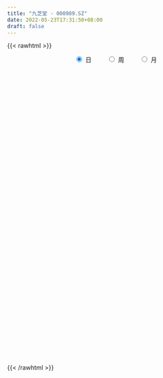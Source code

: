 ```yaml
---
title: "九芝堂 - 000989.SZ"
date: 2022-05-23T17:31:50+08:00
draft: false
---
```

{{< rawhtml >}}
    <div style="text-align: center">
        <label style="padding: 1rem;"><input style="margin-right: .5rem" type="radio" name="period" value="D" checked onclick="period_change(this)">日</label>
        <label style="padding: 1rem;"><input style="margin-right: .5rem" type="radio" name="period" value="W" onclick="period_change(this)">周</label>
        <label style="padding: 1rem;"><input style="margin-right: .5rem" type="radio" name="period" value="M" onclick="period_change(this)">月</label>
    </div>
    <div id="chart" style="height: 700px;"></div> 
    <script type="text/javascript">
        const D_v = [69512.21,217948.71,149830.3,95943.3,191306.58,185482.58,139113.4,88100.04,76069.85,79255.85,273601.92,141250.82,208569.29,151841.56,119910.78,122436.22,132485.73,108493.47,105084.49,114745.81,87545.86,80577.01,74965.01,67277.23,63724.26,72706.43,50782.37,53602.98,47994.75,44814.05,49875.06,37149.78,184720.09,134574.72,331170.96,631891.38,643965.62,499116.15,455172.22,275391.27,272798.6,210681.66,183624.71,237376.85,398844.29,248589.91,272806.97,447512.15,320305.75,282701.33,224431.38,177088.33,174910.62,190197.34,150907.4,97466.92,122286.53,120180.99,114298.06,81831.46,105422.92,84767.83,84486.6,87659.03,108975.81,115963.64,185759.82,178543.97,113324.22,129584.16,179847.71,118134.68,80667.69,99697.86,137394.01,106936.2,97090.21,67023.31,70376.2,77385.1,55760.16,118768.08,164984.23,117439.65,140861.93,112287.11,117976.31,128911.71,108699.26,250407.83,147201.91,92396.03,56533.01,69035.13,118737.86,94529.83,44378.68,83624.79,50044.75,57513.36,40642.91,60064.26,58154.9,56999.82,54724.7,61804.4,46964.26,54764.74,46204.43,51063.66,38621.21,57401.18,50826.02,45722.5,34961.0,61678.39,57466.58,25601.81,33343.43,34283.09,33573.05,28236.53,39655.55,34934.28,29670.96,49015.46,45553.04,32645.02,33493.32,29425.75,26517.46,53587.88,34755.63,128104.57,79405.29,72731.04,86935.29,104882.95,70219.78,43481.18,71096.53,82975.23,65964.39,69880.0,105402.81,77276.01,197649.5,504710.03,210974.12,159510.59,365313.55,261346.02,220517.07,179240.84,256915.71,266303.09,302207.77,199136.79,163675.49,296571.33,353484.57,736446.28,555407.9399999999,502159.57,289946.3,334646.61,278694.08,404969.7,409560.57,212342.14,205738.49,136434.41,181974.83,144773.4,131903.93,208496.92,135865.87,147998.57,103299.67,119537.12,121678.62,198223.15,131676.65,166672.55,97053.86,148970.52,78255.83,82878.89,53301.49,91325.08,105715.54,115230.07,200720.35,135587.43,90790.81,74393.79,144725.02,163013.45,197671.24,175951.96,173681.53,168320.35,140906.86,194638.3,164101.5,187665.94,195571.72,207828.99,141165.96,189631.89,139327.25,209705.63,221036.61,353088.58,218223.82,630857.89,500945.87,408489.92,245755.35,222898.85,207684.7,177856.5,125818.11,117809.74,121994.43,101770.91,106478.42,121050.25,406882.64,542426.66,396154.89,349153.85,315566.44,345943.52,264237.76,213068.22,233524.36,216903.33,129863.42,89651.34,120216.5,140305.21,144024.73,95319.67,111633.14,96656.09,74905.13,63759.19,76893.33,81297.52]
const D_histogram = [0.0,0.0172307692,0.0264499671,0.0307422735,0.049520368,0.0603262123,0.0539440691,0.0376386181,0.0229023457,0.018166201,0.0403264671,0.0449061074,0.0559930753,0.0640681271,0.0607515635,0.0426722311,0.0321447869,0.0204475552,-0.0009889423,-0.029318362,-0.0521199381,-0.0707808575,-0.0895359931,-0.108439289,-0.1198155855,-0.1141174769,-0.1028614825,-0.0872011753,-0.071955227,-0.055689678,-0.0522743348,-0.0448477896,-0.0026471868,0.0227668614,0.0822240036,0.1565235677,0.2122618839,0.2484934506,0.2419531071,0.2071192011,0.1501618331,0.0902777539,0.0417035564,0.0096894054,-0.0160326685,-0.050465941,-0.056530321,-0.0143725779,0.0054166827,0.0088597271,-0.0019724631,-0.0275615232,-0.0667392542,-0.1211627,-0.1532947947,-0.1630395285,-0.159784393,-0.1347859406,-0.11311687,-0.0924981739,-0.0861714089,-0.0793651573,-0.0596707458,-0.0379001103,-0.0331137777,-0.0378719583,-0.0540202951,-0.0386856939,-0.0419863112,-0.027342278,-0.0053471146,-0.0003068932,0.0021390779,0.0015495729,0.0131247472,0.0112661507,0.0048883396,-0.0027224805,-0.0043191835,-0.000776455,-0.0005781428,0.0128311152,0.0369794411,0.0511923886,0.0666125858,0.0722566383,0.0649308683,0.067580849,0.0570451911,0.0233510702,-0.0091053611,-0.0288530335,-0.036981428,-0.0354021622,-0.0449711914,-0.0551800433,-0.056832696,-0.07205162,-0.0609882369,-0.0370834522,-0.0177857131,-0.0017084862,0.0140639916,0.0262338781,0.0316189124,0.0413314475,0.0461330833,0.046223453,0.0406980959,0.0299352693,0.0202147347,0.0039528619,-0.01748006,-0.0358852924,-0.039220849,-0.0258268342,-0.028755562,-0.0257415842,-0.0235693977,-0.0245376862,-0.0273676781,-0.0241338772,-0.0152993938,-0.0059354654,0.0013684344,0.0127387365,0.020289107,0.0275558789,0.0246285055,0.02753432,0.0294139431,0.036228386,0.0373997857,0.0521183562,0.0584832549,0.0597834568,0.0660010839,0.0722717833,0.0704241851,0.0653390685,0.0494079143,0.0433556167,0.040522767,0.0384875947,0.0427149469,0.0384232113,0.0550945243,0.1004981532,0.1242872072,0.1093857916,0.125010798,0.1293090353,0.1355604807,0.1226160023,0.1159079411,0.1272361012,0.0979310469,0.0636161947,0.0393023248,0.0320145218,0.0912287662,0.0433088948,0.0372282628,0.0084659603,-0.0030299999,-0.0222395073,-0.0541605071,-0.1196936252,-0.1381301671,-0.1429969561,-0.1623899784,-0.1799283788,-0.1943366764,-0.2087757301,-0.2105141204,-0.2215899932,-0.2227546926,-0.2228820917,-0.2097193032,-0.1820567385,-0.145064815,-0.0917086197,-0.0555725022,-0.0492280191,-0.0407169139,-0.0177994666,0.0008614388,0.0069397543,0.0150079201,0.0296097225,0.0302429755,0.0386114787,0.0302417638,0.0391922807,0.0450385459,0.0478918268,0.0607357904,0.0732863997,0.082913652,0.0810804744,0.0496392385,0.020320608,0.018073714,0.0303187457,0.0190271964,-0.024337017,-0.0446317572,-0.035261504,-0.0140904101,0.0185049265,0.0297064604,0.0498182223,0.0641360785,0.0847746852,0.0864018814,0.1319904104,0.1316047854,0.1219071883,0.0938400077,0.0810436411,0.042566925,0.0045923205,-0.0406599952,-0.0548237804,-0.0786287356,-0.0840751245,-0.0979592392,-0.1117136233,-0.056126149,-0.0102785601,0.0028335656,0.0189846319,-0.0366016249,-0.1277723336,-0.1742730154,-0.2090858428,-0.1915136199,-0.1339340094,-0.0941968271,-0.0617677387,-0.0335638972,-0.0189830012,0.0061216836,0.0281961975,0.0471500116,0.0464541843,0.0384783535,0.0300990236,0.0275810347,0.0351877214]
const D_fast = [0.0,0.0215384615,0.0373701512,0.049348026,0.0805062125,0.1063936098,0.1134974839,0.1066016875,0.0975910015,0.097396407,0.1296382899,0.145444457,0.1705296938,0.1946217774,0.2064931047,0.19908183,0.1965905826,0.1900052396,0.1683215066,0.1326624964,0.0968309357,0.060474802,0.0193356681,-0.02667745,-0.0680076429,-0.0908389035,-0.1052982797,-0.1114382664,-0.1141811248,-0.1118379953,-0.1214912358,-0.125276638,-0.0837378319,-0.0526320684,0.0273810748,0.1408115308,0.2496153179,0.3479702472,0.4019181805,0.4188640749,0.399447165,0.3621325244,0.323984216,0.2943924163,0.2646621753,0.2176124176,0.1974154573,0.2359800559,0.2571234872,0.2627814634,0.2514561575,0.2189767165,0.163114172,0.0784000511,0.0079442578,-0.0425603581,-0.0792513209,-0.0879493536,-0.0945595006,-0.0970653479,-0.1122814352,-0.1253164729,-0.1205397478,-0.1082441399,-0.1117362517,-0.1259624219,-0.1556158325,-0.1499526547,-0.1637498498,-0.1559413862,-0.1352830014,-0.1303195033,-0.1273387627,-0.1275408745,-0.1126845135,-0.1117265723,-0.1168822985,-0.1251737387,-0.1278502375,-0.1245016228,-0.1244478463,-0.1078308096,-0.0744376234,-0.0474265786,-0.015353235,0.0083549771,0.0172619241,0.0368071171,0.040532757,0.0126764036,-0.022056368,-0.0490172988,-0.0663910502,-0.073662325,-0.094474152,-0.1184780147,-0.1343388414,-0.1675706705,-0.1717543465,-0.157120425,-0.1422691141,-0.1266190088,-0.107330533,-0.088602177,-0.0753124146,-0.0552670176,-0.038932111,-0.027285878,-0.0226367111,-0.0259157204,-0.0305825714,-0.0458562287,-0.0716591656,-0.0990357211,-0.11217649,-0.1052391836,-0.115356802,-0.1187782203,-0.1224983831,-0.1296010932,-0.1392730046,-0.1420726731,-0.1370630381,-0.1291829761,-0.1215369677,-0.1069819814,-0.0943593342,-0.0802035926,-0.0769738395,-0.0671844451,-0.0579513362,-0.0420797968,-0.0315584506,-0.0038102911,0.0171754213,0.0334214874,0.0561393855,0.0804780307,0.0962364788,0.1074861292,0.1039069536,0.1086935602,0.1159914022,0.1235781286,0.1384842176,0.1437982848,0.1742432288,0.244771396,0.2996322519,0.3120772842,0.3589549901,0.3955804862,0.4357220517,0.453431574,0.475700498,0.5188376835,0.5140153908,0.4956045873,0.4811162986,0.481832126,0.563853562,0.5267609143,0.5299873479,0.5033415356,0.4910880754,0.4663186912,0.4208575646,0.3254010402,0.2724319565,0.2318159285,0.1718254116,0.1093049165,0.0463124498,-0.0203205364,-0.0746874568,-0.141160828,-0.1980142005,-0.2538621225,-0.2931291598,-0.3109807798,-0.31025506,-0.2798260197,-0.2575830277,-0.2635455493,-0.2652136726,-0.2467460919,-0.2278698269,-0.2200565727,-0.2082364269,-0.1862321939,-0.1780381971,-0.1600168242,-0.1608260981,-0.142077511,-0.1249716093,-0.1101453717,-0.0821174605,-0.0512452513,-0.020889586,-0.002452645,-0.0214840713,-0.0457225498,-0.0434510152,-0.0236262971,-0.0301610474,-0.079609515,-0.1110621945,-0.1105073173,-0.0928588259,-0.0556372576,-0.0370091087,-0.0044427913,0.0259090847,0.0677413626,0.0909690291,0.1695551608,0.2020707321,0.2228499321,0.2182427534,0.2257072971,0.1978723123,0.1610457878,0.1056284734,0.077758743,0.0342966039,0.0078314339,-0.0305424906,-0.0722252805,-0.0306693435,0.0126086054,0.0264291225,0.0473263468,-0.0174103162,-0.1405241084,-0.230593044,-0.3176773321,-0.3479835142,-0.323887406,-0.3076994305,-0.2907122767,-0.2708994095,-0.2610642639,-0.2344291581,-0.2053055949,-0.1745642778,-0.1636465591,-0.1620028015,-0.1628573755,-0.1584801058,-0.1420764887]
const D_slow = [0.0,0.0043076923,0.0109201841,0.0186057525,0.0309858445,0.0460673976,0.0595534148,0.0689630693,0.0746886558,0.079230206,0.0893118228,0.1005383497,0.1145366185,0.1305536503,0.1457415412,0.1564095989,0.1644457957,0.1695576844,0.1693104489,0.1619808584,0.1489508738,0.1312556595,0.1088716612,0.081761839,0.0518079426,0.0232785734,-0.0024367972,-0.0242370911,-0.0422258978,-0.0561483173,-0.069216901,-0.0804288484,-0.0810906451,-0.0753989298,-0.0548429289,-0.0157120369,0.037353434,0.0994767967,0.1599650734,0.2117448737,0.249285332,0.2718547705,0.2822806596,0.2847030109,0.2806948438,0.2680783585,0.2539457783,0.2503526338,0.2517068045,0.2539217363,0.2534286205,0.2465382397,0.2298534262,0.1995627512,0.1612390525,0.1204791704,0.0805330721,0.046836587,0.0185573695,-0.004567174,-0.0261100262,-0.0459513156,-0.060869002,-0.0703440296,-0.078622474,-0.0880904636,-0.1015955374,-0.1112669608,-0.1217635386,-0.1285991081,-0.1299358868,-0.1300126101,-0.1294778406,-0.1290904474,-0.1258092606,-0.1229927229,-0.1217706381,-0.1224512582,-0.123531054,-0.1237251678,-0.1238697035,-0.1206619247,-0.1114170644,-0.0986189673,-0.0819658208,-0.0639016613,-0.0476689442,-0.0307737319,-0.0165124341,-0.0106746666,-0.0129510069,-0.0201642653,-0.0294096222,-0.0382601628,-0.0495029606,-0.0632979715,-0.0775061455,-0.0955190505,-0.1107661097,-0.1200369727,-0.124483401,-0.1249105226,-0.1213945247,-0.1148360551,-0.106931327,-0.0965984651,-0.0850651943,-0.0735093311,-0.0633348071,-0.0558509897,-0.0507973061,-0.0498090906,-0.0541791056,-0.0631504287,-0.0729556409,-0.0794123495,-0.08660124,-0.093036636,-0.0989289855,-0.105063407,-0.1119053265,-0.1179387958,-0.1217636443,-0.1232475107,-0.1229054021,-0.1197207179,-0.1146484412,-0.1077594715,-0.1016023451,-0.0947187651,-0.0873652793,-0.0783081828,-0.0689582364,-0.0559286473,-0.0413078336,-0.0263619694,-0.0098616984,0.0082062474,0.0258122937,0.0421470608,0.0544990394,0.0653379435,0.0754686353,0.0850905339,0.0957692707,0.1053750735,0.1191487046,0.1442732428,0.1753450447,0.2026914926,0.2339441921,0.2662714509,0.3001615711,0.3308155716,0.3597925569,0.3916015822,0.4160843439,0.4319883926,0.4418139738,0.4498176042,0.4726247958,0.4834520195,0.4927590852,0.4948755753,0.4941180753,0.4885581985,0.4750180717,0.4450946654,0.4105621236,0.3748128846,0.33421539,0.2892332953,0.2406491262,0.1884551937,0.1358266636,0.0804291653,0.0247404921,-0.0309800308,-0.0834098566,-0.1289240412,-0.165190245,-0.1881173999,-0.2020105255,-0.2143175302,-0.2244967587,-0.2289466254,-0.2287312657,-0.2269963271,-0.223244347,-0.2158419164,-0.2082811725,-0.1986283029,-0.1910678619,-0.1812697917,-0.1700101552,-0.1580371985,-0.1428532509,-0.124531651,-0.103803238,-0.0835331194,-0.0711233098,-0.0660431578,-0.0615247293,-0.0539450428,-0.0491882437,-0.055272498,-0.0664304373,-0.0752458133,-0.0787684158,-0.0741421842,-0.0667155691,-0.0542610135,-0.0382269939,-0.0170333226,0.0045671478,0.0375647504,0.0704659467,0.1009427438,0.1244027457,0.144663656,0.1553053872,0.1564534674,0.1462884686,0.1325825235,0.1129253395,0.0919065584,0.0674167486,0.0394883428,0.0254568055,0.0228871655,0.0235955569,0.0283417149,0.0191913087,-0.0127517747,-0.0563200286,-0.1085914893,-0.1564698943,-0.1899533966,-0.2135026034,-0.2289445381,-0.2373355124,-0.2420812627,-0.2405508418,-0.2335017924,-0.2217142895,-0.2101007434,-0.200481155,-0.1929563991,-0.1860611404,-0.1772642101]
const D_data = [['2021-05-12', 8.67, 8.71, 8.55, 8.74],['2021-05-13', 8.68, 8.98, 8.65, 9.19],['2021-05-14', 9.0, 8.97, 8.89, 9.09],['2021-05-17', 8.95, 8.97, 8.88, 9.08],['2021-05-18', 8.95, 9.25, 8.73, 9.3],['2021-05-19', 9.19, 9.28, 9.15, 9.4],['2021-05-20', 9.2, 9.13, 9.07, 9.39],['2021-05-21', 9.13, 8.99, 8.97, 9.17],['2021-05-24', 9.04, 8.96, 8.87, 9.07],['2021-05-25', 8.98, 9.06, 8.95, 9.1],['2021-05-26', 9.0, 9.48, 8.96, 9.65],['2021-05-27', 9.48, 9.38, 9.31, 9.5],['2021-05-28', 9.45, 9.56, 9.36, 9.7],['2021-05-31', 9.51, 9.64, 9.45, 9.75],['2021-06-01', 9.65, 9.58, 9.5, 9.74],['2021-06-02', 9.56, 9.4, 9.34, 9.64],['2021-06-03', 9.38, 9.47, 9.36, 9.79],['2021-06-04', 9.52, 9.44, 9.37, 9.68],['2021-06-07', 9.37, 9.26, 9.25, 9.45],['2021-06-08', 9.27, 9.05, 9.02, 9.36],['2021-06-09', 9.08, 8.97, 8.92, 9.15],['2021-06-10', 8.99, 8.88, 8.81, 8.99],['2021-06-11', 8.86, 8.73, 8.69, 8.91],['2021-06-15', 8.73, 8.56, 8.54, 8.78],['2021-06-16', 8.55, 8.49, 8.43, 8.67],['2021-06-17', 8.48, 8.6, 8.46, 8.7],['2021-06-18', 8.59, 8.63, 8.5, 8.66],['2021-06-21', 8.6, 8.68, 8.58, 8.7],['2021-06-22', 8.69, 8.69, 8.66, 8.77],['2021-06-23', 8.68, 8.73, 8.66, 8.74],['2021-06-24', 8.72, 8.57, 8.52, 8.72],['2021-06-25', 8.61, 8.6, 8.51, 8.62],['2021-06-28', 8.62, 9.14, 8.59, 9.3],['2021-06-29', 9.05, 9.11, 9.03, 9.28],['2021-06-30', 9.11, 9.8, 9.08, 9.95],['2021-07-01', 9.9, 10.44, 9.68, 10.78],['2021-07-02', 10.44, 10.71, 10.2, 11.4],['2021-07-05', 10.61, 10.91, 10.31, 11.09],['2021-07-06', 10.88, 10.67, 10.28, 11.27],['2021-07-07', 10.51, 10.41, 10.27, 10.6],['2021-07-08', 10.58, 10.06, 10.01, 10.6],['2021-07-09', 10.05, 9.84, 9.69, 10.11],['2021-07-12', 9.92, 9.78, 9.7, 9.98],['2021-07-13', 9.78, 9.83, 9.71, 9.99],['2021-07-14', 9.83, 9.79, 9.58, 10.2],['2021-07-15', 9.67, 9.53, 9.34, 9.72],['2021-07-16', 9.49, 9.77, 9.45, 10.08],['2021-07-19', 10.0, 10.48, 9.9, 10.64],['2021-07-20', 10.35, 10.4, 10.31, 10.7],['2021-07-21', 10.46, 10.3, 10.24, 10.55],['2021-07-22', 10.38, 10.14, 10.09, 10.43],['2021-07-23', 10.13, 9.88, 9.85, 10.15],['2021-07-26', 9.84, 9.53, 9.35, 9.93],['2021-07-27', 9.47, 9.04, 9.01, 9.6],['2021-07-28', 8.98, 9.0, 8.72, 9.24],['2021-07-29', 9.16, 9.06, 9.02, 9.21],['2021-07-30', 9.07, 9.09, 8.81, 9.17],['2021-08-02', 9.1, 9.33, 9.04, 9.39],['2021-08-03', 9.31, 9.32, 9.22, 9.5],['2021-08-04', 9.3, 9.34, 9.2, 9.41],['2021-08-05', 9.34, 9.16, 9.14, 9.48],['2021-08-06', 9.18, 9.13, 9.01, 9.18],['2021-08-09', 9.18, 9.3, 9.1, 9.36],['2021-08-10', 9.29, 9.39, 9.22, 9.4],['2021-08-11', 9.37, 9.21, 9.15, 9.37],['2021-08-12', 9.15, 9.05, 9.03, 9.22],['2021-08-13', 9.06, 8.8, 8.73, 9.09],['2021-08-16', 8.86, 9.14, 8.85, 9.29],['2021-08-17', 9.14, 8.89, 8.87, 9.15],['2021-08-18', 9.12, 9.1, 8.95, 9.22],['2021-08-19', 9.21, 9.26, 9.16, 9.38],['2021-08-20', 9.16, 9.1, 8.95, 9.17],['2021-08-23', 8.97, 9.07, 8.97, 9.08],['2021-08-24', 9.05, 9.02, 8.98, 9.09],['2021-08-25', 9.0, 9.19, 8.92, 9.26],['2021-08-26', 9.2, 9.04, 9.03, 9.25],['2021-08-27', 9.05, 8.95, 8.91, 9.07],['2021-08-30', 8.97, 8.88, 8.86, 8.97],['2021-08-31', 8.87, 8.91, 8.82, 8.93],['2021-09-01', 8.89, 8.96, 8.84, 8.98],['2021-09-02', 8.96, 8.91, 8.86, 8.96],['2021-09-03', 8.92, 9.1, 8.88, 9.12],['2021-09-06', 9.15, 9.34, 9.11, 9.34],['2021-09-07', 9.34, 9.34, 9.22, 9.37],['2021-09-08', 9.32, 9.47, 9.29, 9.57],['2021-09-09', 9.5, 9.45, 9.38, 9.54],['2021-09-10', 9.39, 9.33, 9.24, 9.43],['2021-09-13', 9.32, 9.49, 9.27, 9.51],['2021-09-14', 9.54, 9.35, 9.29, 9.57],['2021-09-15', 9.21, 8.97, 8.92, 9.26],['2021-09-16', 8.99, 8.81, 8.76, 9.04],['2021-09-17', 8.79, 8.81, 8.7, 8.84],['2021-09-22', 8.7, 8.85, 8.67, 8.86],['2021-09-23', 8.83, 8.92, 8.83, 8.95],['2021-09-24', 8.91, 8.72, 8.7, 8.92],['2021-09-27', 8.69, 8.61, 8.6, 8.77],['2021-09-28', 8.61, 8.63, 8.56, 8.66],['2021-09-29', 8.62, 8.35, 8.31, 8.62],['2021-09-30', 8.41, 8.6, 8.41, 8.63],['2021-10-08', 8.62, 8.8, 8.62, 8.8],['2021-10-11', 8.81, 8.82, 8.76, 8.88],['2021-10-12', 8.8, 8.85, 8.76, 8.93],['2021-10-13', 8.87, 8.92, 8.74, 8.94],['2021-10-14', 8.93, 8.95, 8.83, 9.0],['2021-10-15', 8.88, 8.92, 8.84, 9.02],['2021-10-18', 8.91, 9.03, 8.91, 9.05],['2021-10-19', 9.03, 9.03, 8.97, 9.08],['2021-10-20', 9.0, 9.01, 8.93, 9.06],['2021-10-21', 9.02, 8.95, 8.9, 9.05],['2021-10-22', 8.94, 8.86, 8.77, 8.99],['2021-10-25', 8.86, 8.83, 8.71, 8.86],['2021-10-26', 8.83, 8.68, 8.65, 8.89],['2021-10-27', 8.68, 8.5, 8.42, 8.68],['2021-10-28', 8.46, 8.4, 8.37, 8.52],['2021-10-29', 8.43, 8.49, 8.39, 8.5],['2021-11-01', 8.49, 8.69, 8.42, 8.71],['2021-11-02', 8.68, 8.48, 8.4, 8.68],['2021-11-03', 8.49, 8.52, 8.46, 8.58],['2021-11-04', 8.52, 8.49, 8.43, 8.54],['2021-11-05', 8.49, 8.42, 8.4, 8.49],['2021-11-08', 8.42, 8.35, 8.32, 8.42],['2021-11-09', 8.36, 8.39, 8.31, 8.4],['2021-11-10', 8.38, 8.46, 8.32, 8.46],['2021-11-11', 8.43, 8.49, 8.42, 8.49],['2021-11-12', 8.54, 8.49, 8.46, 8.54],['2021-11-15', 8.44, 8.58, 8.44, 8.58],['2021-11-16', 8.58, 8.58, 8.55, 8.67],['2021-11-17', 8.58, 8.62, 8.53, 8.63],['2021-11-18', 8.58, 8.51, 8.51, 8.62],['2021-11-19', 8.51, 8.59, 8.47, 8.61],['2021-11-22', 8.56, 8.6, 8.55, 8.64],['2021-11-23', 8.57, 8.7, 8.57, 8.71],['2021-11-24', 8.68, 8.67, 8.65, 8.71],['2021-11-25', 8.68, 8.91, 8.67, 8.98],['2021-11-26', 8.91, 8.9, 8.79, 8.95],['2021-11-29', 8.87, 8.9, 8.83, 9.09],['2021-11-30', 8.91, 9.03, 8.83, 9.04],['2021-12-01', 9.0, 9.12, 8.98, 9.18],['2021-12-02', 9.12, 9.09, 9.07, 9.18],['2021-12-03', 9.09, 9.09, 9.04, 9.13],['2021-12-06', 9.11, 8.95, 8.93, 9.11],['2021-12-07', 9.0, 9.06, 8.97, 9.11],['2021-12-08', 9.06, 9.12, 9.0, 9.15],['2021-12-09', 9.13, 9.16, 9.13, 9.27],['2021-12-10', 9.16, 9.29, 9.08, 9.31],['2021-12-13', 9.24, 9.23, 9.19, 9.34],['2021-12-14', 9.23, 9.58, 9.16, 9.63],['2021-12-15', 9.69, 10.19, 9.68, 10.5],['2021-12-16', 10.19, 10.22, 10.07, 10.38],['2021-12-17', 10.2, 9.88, 9.88, 10.2],['2021-12-20', 10.25, 10.39, 10.1, 10.54],['2021-12-21', 10.4, 10.44, 10.36, 10.79],['2021-12-22', 10.51, 10.64, 10.38, 10.74],['2021-12-23', 10.63, 10.53, 10.45, 10.85],['2021-12-24', 10.52, 10.7, 10.4, 10.99],['2021-12-27', 10.81, 11.09, 10.7, 11.18],['2021-12-28', 10.91, 10.68, 10.5, 10.92],['2021-12-29', 10.57, 10.57, 10.5, 10.82],['2021-12-30', 10.58, 10.64, 10.43, 10.73],['2021-12-31', 10.64, 10.86, 10.64, 11.1],['2022-01-04', 11.15, 11.95, 11.15, 11.95],['2022-01-05', 11.91, 10.76, 10.76, 11.91],['2022-01-06', 10.65, 11.24, 10.55, 11.47],['2022-01-07', 11.25, 10.95, 10.92, 11.55],['2022-01-10', 10.9, 11.13, 10.7, 11.29],['2022-01-11', 11.15, 11.01, 10.9, 11.4],['2022-01-12', 10.92, 10.75, 10.65, 10.99],['2022-01-13', 10.66, 10.06, 10.04, 10.67],['2022-01-14', 10.09, 10.38, 10.05, 10.68],['2022-01-17', 10.58, 10.43, 10.27, 10.59],['2022-01-18', 10.33, 10.11, 10.07, 10.43],['2022-01-19', 10.06, 9.94, 9.86, 10.17],['2022-01-20', 9.98, 9.78, 9.72, 10.19],['2022-01-21', 9.77, 9.57, 9.54, 9.95],['2022-01-24', 9.62, 9.54, 9.45, 9.71],['2022-01-25', 9.55, 9.23, 9.2, 9.74],['2022-01-26', 9.25, 9.15, 9.05, 9.38],['2022-01-27', 9.16, 8.98, 8.97, 9.25],['2022-01-28', 9.04, 9.0, 8.88, 9.15],['2022-02-07', 9.16, 9.12, 9.0, 9.22],['2022-02-08', 9.12, 9.26, 9.01, 9.27],['2022-02-09', 9.25, 9.59, 9.19, 9.65],['2022-02-10', 9.55, 9.53, 9.46, 9.69],['2022-02-11', 9.48, 9.2, 9.15, 9.52],['2022-02-14', 9.11, 9.2, 9.07, 9.38],['2022-02-15', 9.21, 9.41, 9.16, 9.59],['2022-02-16', 9.45, 9.43, 9.32, 9.46],['2022-02-17', 9.43, 9.31, 9.25, 9.43],['2022-02-18', 9.24, 9.35, 9.21, 9.38],['2022-02-21', 9.35, 9.48, 9.31, 9.5],['2022-02-22', 9.44, 9.34, 9.23, 9.44],['2022-02-23', 9.36, 9.46, 9.32, 9.5],['2022-02-24', 9.44, 9.25, 9.13, 9.72],['2022-02-25', 9.33, 9.47, 9.33, 9.64],['2022-02-28', 9.49, 9.48, 9.31, 9.54],['2022-03-01', 9.47, 9.48, 9.43, 9.52],['2022-03-02', 9.43, 9.67, 9.37, 9.73],['2022-03-03', 9.68, 9.77, 9.6, 9.85],['2022-03-04', 9.78, 9.84, 9.74, 10.04],['2022-03-07', 9.81, 9.77, 9.71, 9.98],['2022-03-08', 9.77, 9.35, 9.3, 9.84],['2022-03-09', 9.39, 9.23, 8.82, 9.45],['2022-03-10', 9.38, 9.49, 9.33, 9.59],['2022-03-11', 9.33, 9.71, 9.25, 9.75],['2022-03-14', 9.78, 9.43, 9.42, 9.8],['2022-03-15', 9.34, 8.87, 8.8, 9.42],['2022-03-16', 9.02, 8.95, 8.43, 9.03],['2022-03-17', 9.0, 9.25, 8.92, 9.48],['2022-03-18', 9.29, 9.45, 9.22, 9.51],['2022-03-21', 9.5, 9.73, 9.49, 9.78],['2022-03-22', 9.74, 9.59, 9.51, 9.76],['2022-03-23', 9.61, 9.81, 9.51, 9.87],['2022-03-24', 9.8, 9.87, 9.65, 9.94],['2022-03-25', 9.92, 10.1, 9.86, 10.49],['2022-03-28', 10.1, 9.99, 9.7, 10.1],['2022-03-29', 10.0, 10.76, 9.81, 10.99],['2022-03-30', 10.5, 10.42, 10.05, 10.5],['2022-03-31', 10.26, 10.39, 10.12, 10.7],['2022-04-01', 10.21, 10.16, 10.07, 10.44],['2022-04-06', 10.31, 10.33, 10.23, 10.51],['2022-04-07', 10.28, 9.94, 9.93, 10.38],['2022-04-08', 9.97, 9.78, 9.54, 10.03],['2022-04-11', 9.73, 9.47, 9.38, 9.83],['2022-04-12', 9.51, 9.68, 9.42, 9.71],['2022-04-13', 9.7, 9.42, 9.4, 9.7],['2022-04-14', 9.48, 9.52, 9.39, 9.59],['2022-04-15', 9.49, 9.3, 9.28, 9.5],['2022-04-18', 9.19, 9.15, 9.04, 9.23],['2022-04-19', 9.22, 10.07, 9.22, 10.07],['2022-04-20', 10.07, 10.2, 10.0, 10.48],['2022-04-21', 10.23, 9.95, 9.89, 10.68],['2022-04-22', 9.98, 10.08, 9.58, 10.19],['2022-04-25', 9.94, 9.07, 9.07, 9.94],['2022-04-26', 8.68, 8.16, 8.16, 8.8],['2022-04-27', 7.84, 8.22, 7.68, 8.24],['2022-04-28', 8.18, 7.98, 7.77, 8.18],['2022-04-29', 7.91, 8.41, 7.9, 8.44],['2022-05-05', 8.41, 8.96, 8.36, 9.1],['2022-05-06', 8.72, 8.88, 8.69, 9.04],['2022-05-09', 8.88, 8.89, 8.8, 8.99],['2022-05-10', 8.78, 8.93, 8.68, 8.95],['2022-05-11', 8.93, 8.82, 8.79, 9.15],['2022-05-12', 8.63, 9.02, 8.63, 9.03],['2022-05-13', 9.09, 9.09, 8.97, 9.25],['2022-05-16', 9.15, 9.16, 9.07, 9.27],['2022-05-17', 9.16, 8.97, 8.89, 9.16],['2022-05-18', 8.97, 8.86, 8.84, 8.98],['2022-05-19', 8.75, 8.81, 8.65, 8.81],['2022-05-20', 8.82, 8.85, 8.78, 8.92],['2022-05-23', 8.87, 8.99, 8.87, 9.0]]
const W_v = [41206.68,48353.74,97276.59,156459.02,95989.57,117474.32,78592.52,56388.52,79444.1,125968.79,76403.8,77525.27,211226.22,155594.56,310791.59,221665.08,416580.53,283504.72,319027.9300000001,120733.19,117072.19,79531.93,88183.24,64465.83,76870.41,102199.79,124909.83,99835.58,190786.66,273495.45,214984.99,74668.43,364470.93,400952.39,329398.89,515474.1,472880.7899999999,175212.46,301082.22,200724.51,113150.33,76598.86,199878.22,188133.73,134375.28,170134.31,190175.12,188852.82,194561.7,95131.45,79527.1,73218.49,68078.65,110340.74,464078.09,632399.0800000001,457465.01,436815.41,333566.22,358147.87,353742.29,333673.9400000001,318359.34,319199.42,585805.3799999999,1146978.8400000001,1553218.21,1149734.71,1943320.7799999998,1210750.2899999998,1000404.22,927188.55,655052.9600000001,741505.35,804884.0499999999,513895.5699999999,801767.17,649823.5599999999,518339.64,1229148.1399999999,1194394.8200000001,1467058.6000000001,1481949.3999999999,1764337.8200000001,1574083.3100000001,1240010.1499999999,1025728.95,970728.3400000001,796908.9,610487.23,528469.22,175134.24,522991.87,350703.88,647813.0,381868.49,318573.21,371719.5600000001,364743.37,289616.97,333092.57,249382.72,250936.29,162755.36,153971.97,182325.17,295265.9400000001,603318.37,392511.14,648782.4099999999,315033.11,275636.11,200965.2,20779.5,120179.75,145041.49,148044.35,180996.48,136450.62,133916.4,322976.12,160959.69,116830.0,143637.71,264286.11,167445.66,323689.58,468852.59,709402.66,924205.7599999999,1490242.3199999998,533916.8800000001,494989.1799999999,560182.3,329852.99,669026.39,355926.5,238360.07,150962.17,381802.82,838002.11,910116.5800000001,611790.76,424841.3199999999,333653.5599999999,510011.9300000001,819767.62,856030.3100000001,673557.29,1169221.71,708652.26,1319294.0499999998,1416717.3700000001,1237285.4400000002,675717.5499999999,508882.54,658811.4400000001,428204.3800000001,362084.4300000001,398042.98,748914.16,550077.15,218436.59,277822.86,122693.27,44349.64,296809.38,239382.77,241135.99,175415.96,154790.59,182156.05,180028.83,207830.61,184340.66,175425.31,193709.8,121902.07,250300.09,268370.49,229300.77,195663.7,160483.0,134360.46,104593.84,262163.46,283029.82,413850.22,294063.51,244870.59,414969.9,341106.79,482534.58,374563.14,401795.61,506965.13,619135.8200000001,699945.9,778747.73,635167.7599999999,462918.18,254490.29,233436.62,1926322.77,1713159.9000000001,1341242.73,1452038.9399999999,735768.8100000001,506501.26,582844.9,719434.74,521785.97,389312.85,653549.23,727616.74,244306.0,272578.05,57513.36,270586.59,260801.49,227531.91,212373.3,166070.37,190132.59,322370.83,378250.2399999999,395318.96,1150120.25,1283333.1899999999,1227894.4700000002,2147498.3599999999,1717817.26,881263.27,727564.9600000001,737788.0900000001,460460.59,648578.47,670594.3100000001,853499.0,896334.11,1112789.96,2004272.8500000001,608440.05,573871.6100000001,1815668.29,1372340.2999999998,346766.75,589517.4500000001,423846.88,81297.52]
const W_histogram = [0.0,-0.032917151,0.0157387923,0.027893255,0.0093337507,-0.0022851407,-0.0270509535,-0.0296089915,-0.0378039937,-0.0320025881,-0.0451012797,-0.0258990152,0.0032647533,0.0190308742,0.0590021126,0.0625327053,0.113126742,0.0986797704,0.0445412277,-0.0037546636,-0.0650509213,-0.0927221896,-0.0943630682,-0.0876263733,-0.0560278775,-0.05263529,-0.0164933441,0.0037482077,0.0733191904,0.0964576754,0.1082694831,0.1011393482,0.1448404829,0.2024133727,0.1340497219,0.1787959642,0.2653465622,0.2665031716,0.2727359016,0.1505990465,0.0736882032,0.0465442304,0.0058145175,-0.0500835364,-0.1129932257,-0.182230627,-0.1537163017,-0.1915194428,-0.2347304734,-0.2371323541,-0.2451791536,-0.1947928983,-0.2185267588,-0.280261819,-0.43131645,-0.5796627254,-0.6461527619,-0.5948329083,-0.4978610978,-0.4612740221,-0.331911632,-0.1705716052,-0.1046818322,-0.1007170799,-0.3134612799,-0.4392374664,-0.412824266,-0.3614095795,-0.2318486126,-0.1770715239,-0.1235169264,-0.067657654,-0.0634800227,-0.0492480479,-0.0517352592,-0.0375925789,0.013733762,0.0677433328,0.0784825326,0.0619140717,0.1352709756,0.2250230831,0.3086463232,0.4163538496,0.4693312377,0.5406748953,0.5463737554,0.542964543,0.4891364756,0.431719403,0.2918241465,0.1796409497,0.0729528846,-0.0332564711,-0.1318439081,-0.1849389633,-0.2225378811,-0.2099680222,-0.154040272,-0.1215146365,-0.0734825772,-0.0549492944,-0.0493187576,-0.0384926395,-0.0289869162,-0.0505949326,-0.0377749128,0.0094971284,0.046602906,0.0881573257,0.1248558311,0.128203458,0.1037405085,0.0868941944,0.0866303208,0.0731553018,0.0677534568,0.0663598439,0.0662388397,0.039252677,0.0453375352,0.0494879011,0.058534605,0.0589191646,0.0724504962,0.0763720072,0.0955503446,0.1084348361,0.1468865397,0.1890636166,0.2256688218,0.1948856436,0.1692765326,0.1226973965,0.1043527125,0.0476500783,-0.0050546661,-0.0314130092,-0.0491730271,-0.0230333461,0.0082314355,0.0451479123,0.0747873276,0.0823401657,0.0836537691,0.0895849083,0.1131092583,0.127152044,0.1048698922,0.1260281093,0.1235971168,0.1916401598,0.200404182,0.1497500677,0.1013799579,0.0957896403,0.0847575689,0.0609357489,0.0405778268,0.0367865744,0.0190963964,-0.0466904809,-0.092704831,-0.1407803096,-0.1787677973,-0.1818044531,-0.1757755219,-0.1798449462,-0.1963342133,-0.1973300774,-0.1826183157,-0.1480523208,-0.1226447336,-0.0887774128,-0.0926685975,-0.101507983,-0.1109225056,-0.1114123699,-0.0993152022,-0.068147233,-0.0435822169,-0.0554680846,-0.0680913882,-0.0419225948,-0.0079747314,0.0083531163,0.0353280344,0.0522293186,0.0752388464,0.0750700471,0.0894971963,0.1096746912,0.1217783126,0.1108125852,0.1259467511,0.1295559896,0.1446024395,0.1478302281,0.1782438828,0.1796623358,0.1247708919,0.0761073927,0.0381922419,0.1454842751,0.1476567064,0.1345459166,0.1237237115,0.0571853759,0.0120516225,-0.0409401711,-0.0557808756,-0.0745220551,-0.0754103832,-0.0597850337,-0.0823553233,-0.1000534277,-0.1154564649,-0.1079287447,-0.0912825072,-0.0810727112,-0.0950310611,-0.1040439226,-0.1003129688,-0.0866468576,-0.0538707873,-0.0183704778,0.0176563938,0.0769733625,0.1622812443,0.2169182168,0.2445054602,0.211015353,0.1252015666,0.0261216917,-0.0269991151,-0.0516583346,-0.0589824958,-0.0389685846,-0.0346888761,-0.0487126438,-0.0152884267,0.0085055391,-0.0030830269,-0.0426159261,-0.0170840255,-0.1084235315,-0.1314106836,-0.126643961,-0.1331608284,-0.1218541937]
const W_fast = [0.0,-0.0411464387,0.0114442026,0.0305719791,0.0143459124,0.0021557359,-0.0293728154,-0.0393331012,-0.0569791018,-0.0591783433,-0.0835523548,-0.070824844,-0.0408448873,-0.0203210478,0.0344007187,0.0535644877,0.13244021,0.1426631809,0.0996599453,0.050425388,-0.0271336,-0.0779854157,-0.1032170614,-0.1183869598,-0.1007954333,-0.1105616684,-0.0785430585,-0.0573644547,0.0305363255,0.0777892294,0.1166684079,0.13482311,0.2147343654,0.3229105984,0.2880593781,0.3775046115,0.53039185,0.5981742523,0.6725909577,0.5881038642,0.5296150717,0.5141071565,0.474831073,0.4064121349,0.3152541392,0.2004590812,0.190544331,0.1048613293,0.0029676803,-0.0587172889,-0.1280588769,-0.126370846,-0.2047363963,-0.3365369112,-0.5954206547,-0.8886826115,-1.1167108385,-1.2140992119,-1.2415926758,-1.3203241057,-1.2739396236,-1.155242498,-1.1155231832,-1.1367377008,-1.4278472208,-1.6634327739,-1.74022564,-1.7791633483,-1.7075645346,-1.6970553269,-1.674379961,-1.6354351021,-1.6471274765,-1.6452075137,-1.6606285398,-1.6558840042,-1.6011242228,-1.5301788188,-1.4998189858,-1.5009089289,-1.393734281,-1.2477264027,-1.0869415818,-0.875145593,-0.7048353956,-0.4983230142,-0.3560307152,-0.2236987918,-0.1552427403,-0.1047299622,-0.171669182,-0.2389421414,-0.3273919854,-0.4419154588,-0.5734638729,-0.6727936689,-0.766027057,-0.8059492037,-0.7885315214,-0.7863845451,-0.75672313,-0.7519271709,-0.7586263235,-0.7574233652,-0.755164371,-0.7894211206,-0.786044829,-0.7363985057,-0.6876420015,-0.6240482504,-0.5561357873,-0.5207372958,-0.5192651182,-0.5143878837,-0.4929941771,-0.4881803707,-0.4766438515,-0.4614475034,-0.4450087976,-0.4621817911,-0.4447625491,-0.4282402079,-0.4045598527,-0.3894455021,-0.3578015464,-0.3347870336,-0.2917211101,-0.2517279095,-0.176554571,-0.08711159,0.0059108207,0.0238490534,0.0405590755,0.0246542886,0.0323977827,-0.012392332,-0.0663607428,-0.1005723383,-0.1306256129,-0.1102442684,-0.0769216279,-0.0287181731,0.0196180741,0.0477559536,0.0699829993,0.0983103656,0.1501120301,0.1959428268,0.1998781481,0.2525433925,0.2810116792,0.3969647622,0.4558298299,0.4426132325,0.4195881122,0.4379452047,0.4481025255,0.4395146427,0.4293011774,0.4347065686,0.4217904897,0.3443309921,0.2751404342,0.1918698783,0.1091904412,0.0607026721,0.0227877228,-0.0262429379,-0.0918157584,-0.1421441418,-0.1730869591,-0.1755340443,-0.1807876405,-0.169114673,-0.196173007,-0.2303893883,-0.2675345372,-0.295877494,-0.3086091269,-0.294477966,-0.2808085041,-0.3065613929,-0.3362075435,-0.3205193989,-0.2885652183,-0.2701490915,-0.2343421649,-0.204383551,-0.1625643116,-0.1439655991,-0.1071641509,-0.0595679831,-0.0170197836,-0.0002823647,0.046338489,0.0823367249,0.1335337847,0.1737191303,0.2486937556,0.2950277926,0.2713290717,0.2416924207,0.2133253303,0.3569884324,0.3960750402,0.4166007296,0.4367094523,0.3844674607,0.342346613,0.2791197766,0.2503338532,0.2129621599,0.193221236,0.1939003271,0.1507412067,0.1080297454,0.0637625919,0.044308126,0.0381337367,0.0280753549,-0.0096407603,-0.0446646025,-0.0660118908,-0.074007494,-0.0546991205,-0.0237914305,0.0166495395,0.0952098489,0.2210880417,0.3299545684,0.4186681768,0.4379319079,0.3834185131,0.2908690612,0.2309984756,0.1934246724,0.1713548873,0.1816266524,0.1772341418,0.1510322131,0.1806343235,0.2065546742,0.1941953514,0.1440084707,0.165269365,0.046823976,-0.009015847,-0.0359101146,-0.075717189,-0.0948741028]
const W_slow = [0.0,-0.0082292877,-0.0042945897,0.0026787241,0.0050121617,0.0044408766,-0.0023218618,-0.0097241097,-0.0191751081,-0.0271757551,-0.0384510751,-0.0449258289,-0.0441096405,-0.039351922,-0.0246013938,-0.0089682175,0.019313468,0.0439834106,0.0551187175,0.0541800516,0.0379173213,0.0147367739,-0.0088539932,-0.0307605865,-0.0447675559,-0.0579263784,-0.0620497144,-0.0611126625,-0.0427828649,-0.018668446,0.0083989248,0.0336837618,0.0698938825,0.1204972257,0.1540096562,0.1987086472,0.2650452878,0.3316710807,0.3998550561,0.4375048177,0.4559268685,0.4675629261,0.4690165555,0.4564956714,0.4282473649,0.3826897082,0.3442606328,0.2963807721,0.2376981537,0.1784150652,0.1171202768,0.0684220522,0.0137903625,-0.0562750922,-0.1641042047,-0.3090198861,-0.4705580766,-0.6192663036,-0.7437315781,-0.8590500836,-0.9420279916,-0.9846708929,-1.0108413509,-1.0360206209,-1.1143859409,-1.2241953075,-1.327401374,-1.4177537689,-1.475715922,-1.519983803,-1.5508630346,-1.5677774481,-1.5836474538,-1.5959594658,-1.6088932806,-1.6182914253,-1.6148579848,-1.5979221516,-1.5783015184,-1.5628230005,-1.5290052566,-1.4727494858,-1.395587905,-1.2914994426,-1.1741666332,-1.0389979094,-0.9024044706,-0.7666633348,-0.6443792159,-0.5364493652,-0.4634933286,-0.4185830911,-0.40034487,-0.4086589877,-0.4416199648,-0.4878547056,-0.5434891759,-0.5959811814,-0.6344912494,-0.6648699086,-0.6832405529,-0.6969778765,-0.7093075659,-0.7189307257,-0.7261774548,-0.738826188,-0.7482699162,-0.7458956341,-0.7342449076,-0.7122055761,-0.6809916184,-0.6489407539,-0.6230056267,-0.6012820781,-0.5796244979,-0.5613356725,-0.5443973083,-0.5278073473,-0.5112476374,-0.5014344681,-0.4901000843,-0.477728109,-0.4630944578,-0.4483646666,-0.4302520426,-0.4111590408,-0.3872714547,-0.3601627456,-0.3234411107,-0.2761752066,-0.2197580011,-0.1710365902,-0.1287174571,-0.0980431079,-0.0719549298,-0.0600424102,-0.0613060767,-0.069159329,-0.0814525858,-0.0872109223,-0.0851530635,-0.0738660854,-0.0551692535,-0.0345842121,-0.0136707698,0.0087254573,0.0370027719,0.0687907828,0.0950082559,0.1265152832,0.1574145624,0.2053246024,0.2554256479,0.2928631648,0.3182081543,0.3421555643,0.3633449566,0.3785788938,0.3887233505,0.3979199941,0.4026940932,0.391021473,0.3678452653,0.3326501879,0.2879582385,0.2425071252,0.1985632448,0.1536020082,0.1045184549,0.0551859356,0.0095313566,-0.0274817236,-0.058142907,-0.0803372602,-0.1035044095,-0.1288814053,-0.1566120317,-0.1844651241,-0.2092939247,-0.2263307329,-0.2372262872,-0.2510933083,-0.2681161554,-0.2785968041,-0.2805904869,-0.2785022078,-0.2696701992,-0.2566128696,-0.237803158,-0.2190356462,-0.1966613471,-0.1692426743,-0.1387980962,-0.1110949499,-0.0796082621,-0.0472192647,-0.0110686548,0.0258889022,0.0704498729,0.1153654568,0.1465581798,0.165585028,0.1751330884,0.2115041572,0.2484183338,0.282054813,0.3129857408,0.3272820848,0.3302949904,0.3200599477,0.3061147288,0.287484215,0.2686316192,0.2536853608,0.23309653,0.208083173,0.1792190568,0.1522368707,0.1294162439,0.1091480661,0.0853903008,0.0593793201,0.0343010779,0.0126393636,-0.0008283333,-0.0054209527,-0.0010068543,0.0182364864,0.0588067974,0.1130363516,0.1741627167,0.2269165549,0.2582169466,0.2647473695,0.2579975907,0.245083007,0.2303373831,0.220595237,0.2119230179,0.199744857,0.1959227503,0.1980491351,0.1972783783,0.1866243968,0.1823533904,0.1552475076,0.1223948367,0.0907338464,0.0574436393,0.0269800909]
const W_data = [['2017-07-14', 16.4398, 16.457, 16.1303, 16.4914],['2017-07-21', 16.457, 15.9412, 15.4768, 16.4914],['2017-07-28', 15.8724, 16.9987, 15.7778, 17.1707],['2017-08-04', 16.6892, 16.7236, 16.4227, 17.3513],['2017-08-11', 16.7236, 16.3367, 16.1647, 16.844],['2017-08-18', 16.3883, 16.3453, 16.2593, 16.5946],['2017-08-25', 16.3023, 16.0701, 15.9068, 16.5],['2017-09-01', 16.0873, 16.2507, 16.0357, 16.3367],['2017-09-08', 16.2507, 16.1217, 16.0787, 16.3969],['2017-09-15', 16.1303, 16.2593, 16.0787, 16.9643],['2017-09-22', 16.2593, 15.9669, 15.9068, 16.3453],['2017-09-29', 16.0271, 16.3539, 15.8896, 16.3883],['2017-10-13', 16.3711, 16.5946, 16.0873, 16.7236],['2017-10-20', 16.5516, 16.5516, 16.1819, 16.672],['2017-10-27', 16.543, 17.0331, 16.4742, 17.0589],['2017-11-03', 16.9815, 16.7408, 16.4484, 17.1965],['2017-11-10', 16.7064, 17.549, 16.5172, 17.6092],['2017-11-17', 17.5748, 16.9214, 16.5602, 17.8328],['2017-11-24', 16.8268, 16.3023, 15.8896, 17.7124],['2017-12-01', 16.1475, 16.1217, 15.9068, 16.5946],['2017-12-08', 16.1217, 15.6402, 15.0899, 16.1475],['2017-12-15', 15.623, 15.7606, 15.2189, 15.8724],['2017-12-22', 15.58, 15.9326, 15.5198, 16.0959],['2017-12-29', 15.9154, 15.9755, 15.3221, 15.9755],['2018-01-05', 15.9412, 16.3281, 15.7348, 16.3453],['2018-01-12', 16.0787, 16.0185, 15.494, 16.2077],['2018-01-19', 15.8724, 16.5, 15.7778, 16.6204],['2018-01-26', 16.2937, 16.4398, 16.1905, 16.9128],['2018-02-02', 16.3367, 17.3255, 16.1561, 17.4201],['2018-02-09', 17.1965, 17.0589, 16.0959, 17.2395],['2018-02-14', 16.9901, 17.0933, 16.2421, 17.1879],['2018-02-23', 17.0503, 16.9557, 16.586, 17.0847],['2018-03-02', 16.715, 17.7984, 16.6548, 17.8758],['2018-03-09', 17.7812, 18.4003, 17.4115, 18.8732],['2018-03-16', 18.4174, 16.9471, 16.7494, 18.5636],['2018-03-23', 16.9385, 18.4518, 16.7838, 19.1655],['2018-03-30', 18.1853, 19.5438, 18.0649, 20.2059],['2018-04-04', 19.5524, 18.9677, 18.8302, 19.9049],['2018-04-13', 18.9849, 19.3203, 18.6496, 19.9909],['2018-04-20', 19.2687, 17.6264, 17.5146, 19.3375],['2018-04-27', 17.6522, 17.807, 17.2739, 18.2885],['2018-05-04', 17.807, 18.2627, 17.7812, 18.4346],['2018-05-11', 18.3573, 17.9961, 17.6608, 18.3745],['2018-05-18', 17.9789, 17.592, 17.2481, 18.3659],['2018-05-25', 17.6092, 17.1793, 17.1449, 18.0133],['2018-06-01', 17.1965, 16.6806, 15.9068, 17.4716],['2018-06-08', 16.6118, 17.7124, 16.3625, 17.8414],['2018-06-15', 17.7124, 16.7629, 16.4999, 18.0477],['2018-06-22', 16.4122, 16.3421, 15.0884, 16.9207],['2018-06-29', 16.4824, 16.57, 16.044, 17.0084],['2018-07-06', 16.4824, 16.2982, 16.0703, 16.7717],['2018-07-13', 16.3245, 16.9821, 16.3245, 17.2539],['2018-07-20', 15.7985, 15.9651, 15.7985, 16.8856],['2018-07-27', 15.8511, 15.0533, 15.0533, 15.8511],['2018-08-03', 14.9393, 13.0544, 12.4144, 15.0533],['2018-08-10', 12.9755, 11.8357, 10.696, 13.0982],['2018-08-17', 11.6341, 11.7305, 11.0116, 12.4319],['2018-08-24', 11.5552, 12.5897, 11.4149, 12.7125],['2018-08-31', 12.5371, 13.0281, 12.2127, 13.107],['2018-09-07', 12.7388, 12.1338, 12.0987, 13.1683],['2018-09-14', 12.1338, 13.2999, 11.4938, 13.4927],['2018-09-21', 13.1596, 14.1503, 12.8878, 14.4308],['2018-09-28', 14.0275, 13.3174, 13.142, 14.0275],['2018-10-12', 13.1859, 12.502, 12.0637, 13.1859],['2018-10-19', 12.5546, 8.8987, 8.8812, 12.616],['2018-10-26', 8.8636, 8.6006, 8.5042, 9.4335],['2018-11-02', 8.5831, 9.7141, 7.8993, 9.7667],['2018-11-09', 9.5387, 9.7316, 9.2494, 9.8193],['2018-11-16', 9.8456, 10.7574, 9.6001, 10.8538],['2018-11-23', 10.8713, 9.942, 9.7053, 11.1081],['2018-11-30', 9.9332, 9.8806, 9.2582, 10.2927],['2018-12-07', 10.1787, 9.9069, 9.8719, 10.7398],['2018-12-14', 9.9157, 9.1442, 9.1267, 10.0735],['2018-12-21', 9.0302, 9.0478, 8.5305, 9.3721],['2018-12-28', 8.9601, 8.6006, 8.171, 9.153],['2019-01-04', 8.5743, 8.5743, 8.0395, 8.662],['2019-01-11', 8.662, 8.9776, 8.5393, 9.0039],['2019-01-18', 8.9338, 9.1004, 8.7058, 9.2319],['2019-01-25', 9.0916, 8.5656, 8.5217, 9.3108],['2019-02-01', 8.7409, 8.0395, 6.9349, 8.8812],['2019-02-15', 8.0308, 9.1793, 7.8905, 9.3458],['2019-02-22', 9.302, 9.7579, 9.0916, 10.2138],['2019-03-01', 9.793, 10.1612, 9.7754, 10.845],['2019-03-08', 10.2226, 11.0818, 10.2138, 11.3974],['2019-03-15', 11.3448, 11.0116, 10.4768, 12.2566],['2019-03-22', 11.1168, 11.827, 10.81, 12.1426],['2019-03-29', 11.5113, 11.5113, 10.5645, 11.8094],['2019-04-04', 11.5026, 11.7218, 11.4061, 12.1426],['2019-04-12', 11.7744, 11.2483, 11.1344, 11.827],['2019-04-19', 11.3272, 11.187, 10.696, 11.3974],['2019-04-26', 11.1256, 9.8368, 9.8105, 11.2834],['2019-04-30', 9.8719, 9.6264, 9.3371, 9.9157],['2019-05-10', 9.4247, 9.1442, 8.6269, 9.4247],['2019-05-17', 9.0302, 8.5305, 8.4691, 9.0828],['2019-05-24', 7.7327, 7.9431, 7.6801, 8.6357],['2019-05-31', 7.9782, 7.908, 7.8467, 8.1798],['2019-06-06', 7.9957, 7.6187, 7.5924, 7.9957],['2019-06-14', 7.6362, 7.9245, 7.5661, 8.1263],['2019-06-21', 7.9612, 8.4198, 7.9245, 8.484],['2019-06-28', 8.4473, 8.163, 8.0988, 8.4473],['2019-07-05', 8.3556, 8.4014, 8.2547, 8.6124],['2019-07-12', 8.3556, 8.0621, 7.842, 8.4014],['2019-07-19', 8.0254, 7.8236, 7.7594, 8.1721],['2019-07-26', 7.8236, 7.7961, 7.5943, 7.8511],['2019-08-02', 7.7869, 7.7044, 7.5668, 7.9153],['2019-08-09', 7.6127, 7.1449, 7.1082, 7.6769],['2019-08-16', 7.1632, 7.4109, 6.8697, 7.4659],['2019-08-23', 7.3742, 7.8878, 7.3742, 8.163],['2019-08-30', 7.6769, 7.9062, 7.6218, 8.0437],['2019-09-06', 7.8695, 8.1263, 7.8695, 8.5757],['2019-09-12', 8.1997, 8.2639, 8.1355, 8.429],['2019-09-20', 8.3006, 7.9612, 7.7869, 8.3006],['2019-09-27', 8.0254, 7.5576, 7.4201, 8.0254],['2019-09-30', 7.5668, 7.5301, 7.5209, 7.6402],['2019-10-11', 7.5485, 7.6769, 7.5485, 7.7411],['2019-10-18', 7.7411, 7.4567, 7.3925, 7.8236],['2019-10-25', 7.4476, 7.4843, 7.2458, 7.5393],['2019-11-01', 7.5301, 7.4934, 7.3008, 7.6769],['2019-11-08', 7.5026, 7.4843, 7.365, 7.6218],['2019-11-15', 7.4567, 7.044, 7.0348, 7.4567],['2019-11-22', 7.0623, 7.365, 6.989, 7.6402],['2019-11-29', 7.3925, 7.3375, 7.2825, 7.5851],['2019-12-06', 7.3742, 7.4109, 7.255, 7.4659],['2019-12-13', 7.4109, 7.31, 7.2458, 7.4292],['2019-12-20', 7.3375, 7.5026, 7.2825, 7.6127],['2019-12-27', 7.4934, 7.4292, 7.31, 7.5118],['2020-01-03', 7.4109, 7.6952, 7.3008, 7.7778],['2020-01-10', 7.6493, 7.7319, 7.6127, 7.9428],['2020-01-17', 7.6952, 8.2455, 7.6677, 8.4656],['2020-01-23', 8.2547, 8.6032, 8.2547, 9.3186],['2020-02-07', 8.163, 8.8784, 7.7411, 9.4104],['2020-02-14', 8.8509, 8.1905, 8.0988, 8.8509],['2020-02-21', 8.2547, 8.2272, 8.0713, 8.5482],['2020-02-28', 8.2272, 7.8695, 7.8328, 8.539],['2020-03-06', 7.8695, 8.1263, 7.8695, 8.2088],['2020-03-13', 8.0713, 7.4934, 7.2641, 8.4014],['2020-03-20', 7.6035, 7.255, 6.9706, 7.8328],['2020-03-27', 7.1174, 7.3467, 7.0715, 7.5118],['2020-04-03', 7.3375, 7.2916, 7.1449, 7.3742],['2020-04-10', 7.4659, 7.8236, 7.3467, 7.8695],['2020-04-17', 7.7319, 8.0254, 7.5668, 8.1721],['2020-04-24', 7.8053, 8.2914, 7.7502, 8.484],['2020-04-30', 8.2363, 8.4198, 7.9153, 8.6674],['2020-05-08', 8.4014, 8.3006, 8.2455, 8.5115],['2020-05-15', 8.3006, 8.3097, 8.0162, 8.3831],['2020-05-22', 8.2639, 8.4565, 7.9795, 8.5665],['2020-05-29', 8.3464, 8.8417, 8.2639, 8.8692],['2020-06-05', 8.8429, 8.9289, 8.5274, 9.1392],['2020-06-12', 8.8524, 8.5561, 8.5561, 9.015],['2020-06-19', 8.6039, 9.2062, 8.5465, 9.2253],['2020-06-24', 9.1679, 9.0819, 8.7664, 9.2635],['2020-07-03', 9.0436, 10.296, 8.8907, 10.3629],['2020-07-10', 10.3533, 9.9518, 9.9327, 10.4011],['2020-07-17', 9.9901, 9.2731, 9.1584, 10.6115],['2020-07-24', 9.3591, 9.1775, 9.1488, 9.665],['2020-07-31', 9.1679, 9.6937, 9.1297, 9.8275],['2020-08-07', 9.7319, 9.7033, 9.5599, 10.1335],['2020-08-14', 9.6555, 9.5599, 9.2826, 10.0187],['2020-08-21', 9.6363, 9.579, 9.4547, 9.8658],['2020-08-28', 9.5981, 9.8084, 9.3591, 9.8467],['2020-09-04', 9.8084, 9.6555, 9.6363, 10.3055],['2020-09-11', 9.6077, 8.8716, 8.6995, 9.6172],['2020-09-18', 8.8811, 8.8142, 8.6517, 9.015],['2020-09-25', 8.8907, 8.4892, 8.4127, 9.0341],['2020-09-30', 8.3744, 8.298, 8.231, 8.4892],['2020-10-09', 8.4222, 8.5178, 8.3936, 8.537],['2020-10-16', 8.5465, 8.5274, 8.3362, 8.7473],['2020-10-23', 8.5752, 8.2884, 8.231, 8.6039],['2020-10-30', 8.3266, 7.9442, 7.906, 8.3553],['2020-11-06', 7.9347, 7.9442, 7.7531, 8.0685],['2020-11-13', 7.9729, 8.0303, 7.9347, 8.1737],['2020-11-20', 8.0207, 8.2788, 8.0207, 8.3458],['2020-11-27', 8.2502, 8.2119, 8.1163, 8.3744],['2020-12-04', 8.2119, 8.384, 8.1928, 8.3936],['2020-12-11', 8.3744, 7.906, 7.8391, 8.3744],['2020-12-18', 7.906, 7.7148, 7.5905, 7.9729],['2020-12-25', 7.6957, 7.5523, 7.4471, 7.8582],['2020-12-31', 7.5427, 7.5236, 7.3707, 7.5714],['2021-01-08', 7.5236, 7.6001, 7.4567, 7.906],['2021-01-15', 7.6001, 7.8582, 7.4185, 8.0972],['2021-01-22', 7.8295, 7.8487, 7.7531, 7.9634],['2021-01-29', 7.82, 7.3515, 7.3133, 7.8869],['2021-02-05', 7.3324, 7.189, 7.1125, 7.4758],['2021-02-10', 7.189, 7.6288, 7.189, 7.7722],['2021-02-19', 7.6766, 7.8295, 7.6479, 7.8678],['2021-02-26', 7.8391, 7.7053, 7.6479, 8.0016],['2021-03-05', 7.6861, 7.9347, 7.6861, 8.0781],['2021-03-12', 7.9538, 7.9251, 7.5714, 8.1068],['2021-03-19', 7.9251, 8.1259, 7.9156, 8.2788],['2021-03-26', 8.1259, 7.9251, 7.8391, 8.2406],['2021-04-02', 7.9251, 8.1832, 7.8487, 8.4605],['2021-04-09', 8.2119, 8.4031, 8.1641, 8.4796],['2021-04-16', 8.3458, 8.4605, 8.2502, 8.5561],['2021-04-23', 8.4605, 8.25, 8.23, 8.5274],['2021-04-30', 8.26, 8.67, 8.18, 8.72],['2021-05-07', 9.0, 8.67, 8.66, 9.49],['2021-05-14', 8.67, 8.97, 8.49, 9.19],['2021-05-21', 8.95, 8.99, 8.73, 9.4],['2021-05-28', 9.04, 9.56, 8.87, 9.7],['2021-06-04', 9.51, 9.44, 9.34, 9.79],['2021-06-11', 9.37, 8.73, 8.69, 9.45],['2021-06-18', 8.73, 8.63, 8.43, 8.78],['2021-06-25', 8.6, 8.6, 8.51, 8.77],['2021-07-02', 8.62, 10.71, 8.59, 11.4],['2021-07-09', 10.61, 9.84, 9.69, 11.27],['2021-07-16', 9.92, 9.77, 9.34, 10.2],['2021-07-23', 10.0, 9.88, 9.85, 10.7],['2021-07-30', 9.84, 9.09, 8.72, 9.93],['2021-08-06', 9.1, 9.13, 9.01, 9.5],['2021-08-13', 9.18, 8.8, 8.73, 9.4],['2021-08-20', 8.86, 9.1, 8.85, 9.38],['2021-08-27', 8.97, 8.95, 8.91, 9.26],['2021-09-03', 8.97, 9.1, 8.82, 9.12],['2021-09-10', 9.15, 9.33, 9.11, 9.57],['2021-09-17', 9.32, 8.81, 8.7, 9.57],['2021-09-24', 8.7, 8.72, 8.67, 8.95],['2021-09-30', 8.69, 8.6, 8.31, 8.77],['2021-10-08', 8.62, 8.8, 8.62, 8.8],['2021-10-15', 8.81, 8.92, 8.74, 9.02],['2021-10-22', 8.91, 8.86, 8.77, 9.08],['2021-10-29', 8.86, 8.49, 8.37, 8.89],['2021-11-05', 8.49, 8.42, 8.4, 8.71],['2021-11-12', 8.42, 8.49, 8.31, 8.54],['2021-11-19', 8.44, 8.59, 8.44, 8.67],['2021-11-26', 8.56, 8.9, 8.55, 8.98],['2021-12-03', 8.87, 9.09, 8.83, 9.18],['2021-12-10', 9.11, 9.29, 8.93, 9.31],['2021-12-17', 9.24, 9.88, 9.16, 10.5],['2021-12-24', 10.25, 10.7, 10.1, 10.99],['2021-12-31', 10.81, 10.86, 10.43, 11.18],['2022-01-07', 11.15, 10.95, 10.55, 11.95],['2022-01-14', 10.9, 10.38, 10.04, 11.4],['2022-01-21', 10.58, 9.57, 9.54, 10.59],['2022-01-28', 9.62, 9.0, 8.88, 9.74],['2022-02-11', 9.16, 9.2, 9.0, 9.69],['2022-02-18', 9.11, 9.35, 9.07, 9.59],['2022-02-25', 9.35, 9.47, 9.13, 9.72],['2022-03-04', 9.49, 9.84, 9.31, 10.04],['2022-03-11', 9.81, 9.71, 8.82, 9.98],['2022-03-18', 9.78, 9.45, 8.43, 9.8],['2022-03-25', 9.5, 10.1, 9.49, 10.49],['2022-04-01', 10.1, 10.16, 9.7, 10.99],['2022-04-08', 10.31, 9.78, 9.54, 10.51],['2022-04-15', 9.73, 9.3, 9.28, 9.83],['2022-04-22', 9.19, 10.08, 9.04, 10.68],['2022-04-29', 9.94, 8.41, 7.68, 9.94],['2022-05-06', 8.41, 8.88, 8.36, 9.1],['2022-05-13', 8.88, 9.09, 8.63, 9.25],['2022-05-20', 9.15, 8.85, 8.65, 9.27],['2022-05-27', 8.87, 8.99, 8.87, 9.0]]
const M_v = [44698.12,34947.66,72525.88,75049.69,30428.01,63943.82,85306.57,42362.53,67143.5,50271.77,40219.99,19082.15,21936.19,31475.97,31398.61,69669.49,40154.49,36496.89,350355.1099999999,110827.3,55732.57,240754.78,143573.67,163021.8,111441.54,284380.72,305175.98,273458.59,483659.04,311063.06,397602.4699999999,140029.98,136724.09,114737.39,85199.85,367223.1,310980.7,285729.16,87383.07,143830.45,113073.52,464914.09,418177.42,178304.43,389326.02,249866.59,730090.3900000001,683661.4800000001,266432.87,231432.81,219998.88,377030.44,411009.9799999999,253851.08,412017.23,635285.08,883376.2400000001,683022.5299999999,871677.41,947608.1800000001,1007598.5599999999,728180.9500000001,964922.5900000001,1917953.6899999999,1165817.3300000001,2134682.9900000002,2258073.9499999997,2145097.1400000001,1816123.4099999999,1041244.6200000001,1502786.55,1161987.79,659451.16,376700.9900000001,657496.0600000001,1685363.0200000003,821942.9700000001,930063.7999999999,529068.4300000001,1594964.6700000004,507008.9800000001,962881.39,469386.92,479984.68,1672234.28,1753297.0700000001,1652702.01,1012722.4500000002,2037096.9300000002,1682233.6000000001,1526741.0700000001,1157727.6599999999,1275258.77,2092160.0999999999,1624525.9399999999,1240408.0099999998,1148254.6000000001,3219875.4500000011,1746415.8399999999,1745012.0999999999,1210254.26,1290586.7500000002,2131521.5,1047557.6000000001,909165.5,629759.1200000001,911639.2,1931357.03,1757244.3400000003,3554500.5399999996,1326914.2,654050.7599999999,595570.73,1347950.4299999999,762821.3599999999,313528.85,356439.47,536203.12,485658.17,233614.87,204406.47,672138.4800000001,800365.25,425247.3,1003706.8099999999,885379.8399999999,982578.9100000001,1024859.8799999998,841318.0600000001,1145633.05,651514.0700000001,515865.46,444968.35,1244517.3699999996,1998976.8599999999,2275393.3300000001,1540406.8499999999,1496585.6300000004,986390.45,2260948.3199999998,1327134.6499999994,1598017.45,1796607.2099999997,1443099.3699999999,1489799.5399999998,800249.3199999999,1085097.8400000001,899015.4800000002,1944890.7199999997,1238559.5999999999,672259.41,558905.8100000001,431041.71,989671.9200000002,1315471.5299999998,851435.9700000001,1174266.1000000001,1590644.52,1831922.25,894231.6799999999,2729.9,2595164.7800000003,2713634.5,1440436.7199999997,699168.87,683858.6800000001,1069836.24,844273.41,469944.4099999999,299656.14,349672.9199999999,343373.93,231273.9099999999,485096.26,704222.51,486358.2,505265.93,254179.33,592252.91,399858.6800000001,219655.18,417405.0200000001,687910.7,374496.1799999999,246599.9,317521.42,299499.23,441435.7199999999,373659.21,791377.9400000001,1227367.6799999999,369631.3900000001,483274.7600000001,919458.6299999999,1838194.8499999999,790169.5199999999,731660.11,706181.3800000001,554878.12,2100610.6699999995,1363923.4399999999,2941361.23,5968050.6199999992,3128630.9100000001,3528795.6000000006,4143381.1300000004,5788360.3999999994,3081727.9300000002,1903377.24,1344653.1100000001,1097848.6200000001,1525710.9100000001,1461196.3300000003,568751.63,779813.2700000001,866372.4599999998,2251977.6099999999,3079330.6799999997,1651839.03,2834001.3599999999,2088274.4299999999,4045288.0400000005,4520070.4799999995,1988176.0800000001,1776911.1800000002,821677.7799999999,732233.8899999999,843365.9900000001,943635.0500000002,661600.76,1432424.52,1818359.6399999999,2756636.1400000001,2084637.0600000001,6518067.3800000018,2467966.3800000004,2149963.3600000003,816433.3500000001,1050613.4200000002,4275250.7799999993,5474143.8500000006,1937617.9600000002,5200944.0700000003,4616075.6000000006,1441428.6000000001]
const M_histogram = [0.0,0.0062222222,0.0208733397,0.0203743651,0.0256500385,0.0182493304,-0.0024300967,-0.0446187905,-0.0461558367,-0.0460675588,-0.033181557,-0.0374693955,-0.0591291233,-0.0922449575,-0.1216605526,-0.1081747574,-0.0938058083,-0.090322814,-0.0504031785,-0.0250551032,-0.0232072667,-0.0284173414,-0.0393661662,-0.0626230642,-0.0755059186,-0.0747977223,-0.0689283905,-0.0454626006,-0.0179717955,0.0106416591,0.0178597348,0.0065196231,-0.0041431063,-0.0097540615,-0.0118886771,0.0038405893,0.0209286107,0.0345360728,0.0327893206,0.0162536841,0.0291159343,0.0342131046,0.0476912548,0.0412160849,0.0080891767,-0.0183136253,-0.0261083193,-0.0241329486,-0.0389610713,-0.0436397987,-0.0413762258,-0.0161509513,0.0023653492,0.0159366738,0.0438297181,0.0731958181,0.0970500643,0.108951587,0.1164649943,0.1288139455,0.1356138022,0.1324626356,0.1263008314,0.1619767373,0.23293845,0.3000741548,0.552118925,0.5759335969,0.4306903814,0.4155991534,0.3977275167,0.3522271797,0.2342454477,0.1276855979,0.1119223487,0.1215587521,0.1639211006,0.0906371352,0.0206875465,-0.0674776398,-0.2345005181,-0.3049814901,-0.3931037885,-0.4405766238,-0.4492313299,-0.3964932722,-0.3385601651,-0.2519967734,-0.1654598957,-0.0460017181,0.0076764508,0.0460689746,0.0656283374,0.088277813,0.0521187765,0.0355171149,0.0677327733,0.1888511557,0.2700718175,0.3343798407,0.3643046389,0.2979423445,0.246366238,0.1692432048,0.0552143749,-0.0020405414,0.0194366903,0.0862516487,0.0666841096,0.1414449636,0.0898326289,-0.0096925852,-0.0472428005,-0.1103701727,-0.1660951937,-0.2410479817,-0.293643331,-0.3056204878,-0.3147078485,-0.3660689161,-0.3724847893,-0.3378085181,-0.3366898674,-0.254451182,-0.1263627622,-0.0681797416,0.0594095136,0.1703003122,0.2780976311,0.3548564476,0.3126101419,0.2726189844,0.2299195497,-0.0370566001,-0.1545712994,-0.1426206808,-0.0937380534,-0.1445948218,-0.1421794155,-0.0919644124,-0.1763091621,-0.1619655782,-0.1264496754,-0.0709151479,-0.0568348817,-0.0246671697,0.001004035,-0.0019679085,0.0228268873,-0.0055431121,-0.0390091014,-0.0461226585,-0.0559159801,-0.0015519749,0.0488563488,0.1605996919,0.2063155337,0.2743544688,0.3425438329,0.4900413879,1.1182429141,1.3254035606,1.334670326,0.9767060412,0.6792106653,0.5994040253,0.540865422,0.6898715082,0.2212916756,0.0209901719,-0.066369372,-0.1571698781,-0.2351619126,-0.2065490277,-0.0708063297,-0.0155317277,-0.0269823917,-0.0441554502,-0.0467346001,-0.243930776,-0.4502160443,-0.538154015,-0.6008333324,-0.6569891459,-0.7797730246,-0.7536559704,-0.6650561349,-0.63589328,-0.5798632389,-0.4905038565,-0.456802578,-0.4274352149,-0.3333007654,-0.2252486928,-0.0104693327,0.0119548094,-0.0731250827,-0.1067516342,-0.32964991,-0.4729899269,-0.5192689033,-0.7987543264,-0.8688869377,-0.9436920043,-1.0069613823,-0.7955384038,-0.5392762049,-0.4578971258,-0.4787281426,-0.435501575,-0.3930865716,-0.3220667561,-0.2671350674,-0.2099180878,-0.1473568746,-0.0609750044,0.075750963,0.1295800153,0.1353536834,0.2251210181,0.3143178426,0.4215496868,0.4864570826,0.5282512011,0.439914568,0.3517235106,0.3077204968,0.2307840604,0.1702680518,0.1563900326,0.1830851221,0.2278609701,0.3149901013,0.3716877632,0.3499708654,0.3132693839,0.2600895072,0.2115398049,0.2094366013,0.3184028546,0.2550602166,0.2357902291,0.2720584714,0.1561826344,0.1140374863]
const M_fast = [0.0,0.0077777778,0.0276472301,0.0322418469,0.0439300298,0.0410916543,0.0198047031,-0.0335386884,-0.0466146938,-0.0580433055,-0.053452693,-0.0671078804,-0.103549889,-0.1597269625,-0.2195576957,-0.2331155899,-0.2421980929,-0.2612958021,-0.2339769612,-0.2148926618,-0.2188466419,-0.231161052,-0.2519514183,-0.2908640823,-0.3226234164,-0.3406146506,-0.3519774165,-0.3398772767,-0.3168794205,-0.2856055511,-0.2739225417,-0.2836327476,-0.2953312536,-0.3033807242,-0.308487509,-0.2917980954,-0.2694779212,-0.2472364409,-0.240785863,-0.2532580785,-0.2331168447,-0.2194663983,-0.1940654344,-0.190236583,-0.2213411971,-0.2523224053,-0.2666441792,-0.2707020456,-0.2952704362,-0.3108591133,-0.3189395969,-0.2977520601,-0.2786444224,-0.2610889293,-0.2222384555,-0.174573401,-0.1264566386,-0.0873172193,-0.0506875634,-0.0061351258,0.0345681815,0.0645326738,0.0899460774,0.1661161677,0.2953124929,0.4374667364,0.8275412379,0.9953393089,0.9577686888,1.0465772491,1.1281374916,1.1706939495,1.1112735794,1.0366351291,1.0488524671,1.0888785585,1.1722211821,1.1215965005,1.0568187985,0.9517842023,0.7261361944,0.5794098498,0.3930116044,0.2353946131,0.1144320746,0.0680468142,0.0413398801,0.0649040784,0.1100759821,0.2180337303,0.2736310118,0.3235407793,0.3595072264,0.4042261553,0.3810968129,0.37337443,0.4225232818,0.5908544531,0.7395930693,0.8874960527,1.0084970106,1.0166203023,1.0266357553,0.9918235233,0.8915982871,0.8338332355,0.8601696397,0.9485475104,0.9456509987,1.0557730935,1.026618916,0.9246705557,0.8753096403,0.7845897249,0.6873409054,0.552126122,0.4261199399,0.3377376611,0.2499733384,0.1070950417,0.0075579712,-0.0422178871,-0.1252717033,-0.1066458134,-0.0101480841,0.030990001,0.1734316347,0.3268975113,0.504219238,0.6696921664,0.7055983961,0.7337619847,0.7485424375,0.4723021377,0.3161446135,0.2924400619,0.317888176,0.2308827022,0.1977532545,0.2249771545,0.0965551142,0.0704073036,0.0743107876,0.1121165281,0.1119880738,0.1379889934,0.1639112068,0.1604472862,0.1909488038,0.1611930264,0.1179747618,0.0993305401,0.0755582234,0.1295342349,0.1921566458,0.3440499119,0.4413446371,0.5779721895,0.7317975118,1.0018054138,1.9095676685,2.4480792051,2.791013552,2.6772257776,2.549533068,2.6195774343,2.6962551865,3.0177291497,2.604472236,2.4094182753,2.3054663884,2.1753734128,2.0385909001,2.0155665281,2.1336076437,2.1849993138,2.1668030518,2.1385911308,2.1243283308,1.866149461,1.5473101816,1.3248337071,1.1119460566,0.8915429566,0.5738158218,0.4115188834,0.3338546852,0.20404422,0.1151084514,0.0818418697,0.0013425037,-0.0761489369,-0.0653396788,-0.0135997794,0.1985622475,0.223975092,0.1206139292,0.0602994691,-0.2450112841,-0.5065987827,-0.682694985,-1.1618689897,-1.4492233355,-1.7599514031,-2.0749611267,-2.0624227491,-1.9409796015,-1.9740748038,-2.1145878562,-2.1802366824,-2.2360933219,-2.2455901954,-2.2574422735,-2.2527048159,-2.2269828214,-2.1558447023,-2.0001809941,-1.913956938,-1.8743448491,-1.7282972598,-1.5605209747,-1.3479017088,-1.1613800423,-0.9875231236,-0.9658811146,-0.9661412944,-0.933214184,-0.9524546053,-0.9704036009,-0.945184112,-0.8727177419,-0.7709766515,-0.6050999949,-0.4554803922,-0.3897045736,-0.3480887092,-0.3362462091,-0.3319109602,-0.2816550135,-0.0930880465,-0.0926656303,-0.0529880606,0.0512947996,-0.0255353789,-0.0391711554]
const M_slow = [0.0,0.0015555556,0.0067738905,0.0118674818,0.0182799914,0.022842324,0.0222347998,0.0110801022,-0.000458857,-0.0119757467,-0.020271136,-0.0296384849,-0.0444207657,-0.067482005,-0.0978971432,-0.1249408325,-0.1483922846,-0.1709729881,-0.1835737827,-0.1898375585,-0.1956393752,-0.2027437106,-0.2125852521,-0.2282410181,-0.2471174978,-0.2658169284,-0.283049026,-0.2944146761,-0.298907625,-0.2962472102,-0.2917822765,-0.2901523707,-0.2911881473,-0.2936266627,-0.296598832,-0.2956386846,-0.290406532,-0.2817725137,-0.2735751836,-0.2695117626,-0.262232779,-0.2536795028,-0.2417566891,-0.2314526679,-0.2294303738,-0.2340087801,-0.2405358599,-0.2465690971,-0.2563093649,-0.2672193146,-0.277563371,-0.2816011088,-0.2810097715,-0.2770256031,-0.2660681736,-0.2477692191,-0.223506703,-0.1962688062,-0.1671525577,-0.1349490713,-0.1010456207,-0.0679299618,-0.036354754,0.0041394303,0.0623740429,0.1373925816,0.2754223128,0.419405712,0.5270783074,0.6309780957,0.7304099749,0.8184667698,0.8770281317,0.9089495312,0.9369301184,0.9673198064,1.0083000815,1.0309593653,1.036131252,1.019261842,0.9606367125,0.88439134,0.7861153928,0.6759712369,0.5636634044,0.4645400864,0.3799000451,0.3169008518,0.2755358778,0.2640354483,0.265954561,0.2774718047,0.293878889,0.3159483423,0.3289780364,0.3378573151,0.3547905085,0.4020032974,0.4695212518,0.5531162119,0.6441923717,0.7186779578,0.7802695173,0.8225803185,0.8363839122,0.8358737769,0.8407329494,0.8622958616,0.878966889,0.9143281299,0.9367862871,0.9343631408,0.9225524407,0.8949598976,0.8534360991,0.7931741037,0.7197632709,0.643358149,0.5646811869,0.4731639578,0.3800427605,0.295590631,0.2114181641,0.1478053686,0.1162146781,0.0991697427,0.1140221211,0.1565971991,0.2261216069,0.3148357188,0.3929882542,0.4611430003,0.5186228878,0.5093587378,0.4707159129,0.4350607427,0.4116262293,0.3754775239,0.33993267,0.3169415669,0.2728642764,0.2323728818,0.200760463,0.183031676,0.1688229556,0.1626561631,0.1629071719,0.1624151948,0.1681219166,0.1667361385,0.1569838632,0.1454531986,0.1314742035,0.1310862098,0.143300297,0.18345022,0.2350291034,0.3036177206,0.3892536789,0.5117640259,0.7913247544,1.1226756445,1.456343226,1.7005197363,1.8703224026,2.020173409,2.1553897645,2.3278576415,2.3831805604,2.3884281034,2.3718357604,2.3325432909,2.2737528127,2.2221155558,2.2044139734,2.2005310414,2.1937854435,2.182746581,2.1710629309,2.1100802369,1.9975262259,1.8629877221,1.712779389,1.5485321025,1.3535888464,1.1651748538,0.9989108201,0.8399375001,0.6949716903,0.5723457262,0.4581450817,0.351286278,0.2679610866,0.2116489134,0.2090315802,0.2120202826,0.1937390119,0.1670511034,0.0846386259,-0.0336088559,-0.1634260817,-0.3631146633,-0.5803363977,-0.8162593988,-1.0679997444,-1.2668843453,-1.4017033966,-1.516177678,-1.6358597136,-1.7447351074,-1.8430067503,-1.9235234393,-1.9903072062,-2.0427867281,-2.0796259468,-2.0948696979,-2.0759319571,-2.0435369533,-2.0096985325,-1.9534182779,-1.8748388173,-1.7694513956,-1.6478371249,-1.5157743246,-1.4057956826,-1.317864805,-1.2409346808,-1.1832386657,-1.1406716527,-1.1015741446,-1.0558028641,-0.9988376216,-0.9200900962,-0.8271681554,-0.739675439,-0.6613580931,-0.5963357163,-0.5434507651,-0.4910916147,-0.4114909011,-0.3477258469,-0.2887782897,-0.2207636718,-0.1817180132,-0.1532086417]
const M_data = [['2001-10-31', 3.8974, 3.9377, 3.4969, 4.1962],['2001-11-30', 3.9356, 4.0352, 3.5181, 4.0479],['2001-12-31', 4.067, 4.209, 3.836, 4.3552],['2002-01-31', 4.209, 4.0754, 3.5075, 4.2153],['2002-02-28', 4.0267, 4.1814, 3.9843, 4.2916],['2002-03-29', 4.1539, 4.0373, 4.0097, 4.4273],['2002-04-30', 4.0373, 3.8042, 3.6643, 4.2174],['2002-05-31', 3.8148, 3.3474, 3.2426, 3.8148],['2002-06-28', 3.3582, 3.7026, 3.3151, 3.9696],['2002-07-31', 3.6919, 3.6811, 3.6165, 3.8878],['2002-08-30', 3.6703, 3.8426, 3.666, 4.0105],['2002-09-27', 3.8705, 3.6187, 3.6058, 3.8921],['2002-10-31', 3.5735, 3.2864, 3.2444, 3.5928],['2002-11-29', 3.2808, 2.9253, 2.7685, 3.4236],['2002-12-31', 2.9253, 2.7042, 2.6538, 2.9337],['2003-01-29', 2.6874, 3.0905, 2.6398, 3.1632],['2003-02-28', 3.1101, 3.0765, 2.9449, 3.1241],['2003-03-31', 3.0765, 2.8917, 2.8217, 3.1353],['2003-04-30', 2.8973, 3.3844, 2.8469, 3.8351],['2003-05-30', 3.4656, 3.3219, 3.2327, 3.5691],['2003-06-30', 3.3392, 3.0542, 2.9506, 3.4054],['2003-07-31', 3.0916, 2.9074, 2.8844, 3.437],['2003-08-29', 2.9074, 2.7347, 2.6771, 3.0196],['2003-09-30', 2.7404, 2.4151, 2.3748, 2.8066],['2003-10-31', 2.4123, 2.3576, 2.3058, 2.5188],['2003-11-28', 2.3489, 2.3979, 2.1589, 2.4756],['2003-12-31', 2.418, 2.3835, 2.1877, 2.5533],['2004-01-30', 2.3835, 2.5965, 2.323, 2.6915],['2004-02-27', 2.6253, 2.7174, 2.5677, 2.965],['2004-03-31', 2.7203, 2.8383, 2.5504, 2.8498],['2004-04-30', 2.8469, 2.6368, 2.562, 2.965],['2004-05-31', 2.5907, 2.3612, 2.2659, 2.6647],['2004-06-30', 2.3612, 2.2694, 2.16, 2.4247],['2004-07-30', 2.2659, 2.2412, 2.1035, 2.3541],['2004-08-31', 2.2271, 2.2129, 2.1106, 2.3118],['2004-09-30', 2.1882, 2.4282, 2.0753, 2.5835],['2004-10-29', 2.4318, 2.5024, 2.2976, 2.64],['2004-11-30', 2.5059, 2.5235, 2.4741, 2.7247],['2004-12-31', 2.5235, 2.3506, 2.2976, 2.5729],['2005-01-31', 2.3224, 2.0965, 2.0894, 2.3471],['2005-02-28', 2.1, 2.4353, 2.0894, 2.46],['2005-03-31', 2.4353, 2.3753, 2.3012, 2.6682],['2005-04-29', 2.3612, 2.5283, 2.3153, 2.64],['2005-05-31', 2.532, 2.2991, 2.203, 2.5726],['2005-06-30', 2.2917, 1.8444, 1.8408, 2.2917],['2005-07-29', 1.8334, 1.7299, 1.5894, 1.8481],['2005-08-31', 1.7299, 1.8186, 1.7188, 2.0256],['2005-09-30', 1.8112, 1.8703, 1.7964, 2.081],['2005-10-31', 1.8703, 1.5635, 1.5007, 1.9073],['2005-11-30', 1.5524, 1.5672, 1.5192, 1.6596],['2005-12-30', 1.5672, 1.5746, 1.4859, 1.6116],['2006-01-25', 1.5746, 1.874, 1.5672, 1.8851],['2006-02-28', 1.8703, 1.8629, 1.7853, 1.9516],['2006-03-31', 1.8629, 1.8555, 1.7631, 1.9036],['2006-04-28', 2.0367, 2.1328, 1.9073, 2.1808],['2006-05-31', 2.6569, 2.317, 2.2117, 2.6569],['2006-06-30', 2.317, 2.4271, 2.2021, 2.6138],['2006-07-31', 2.4463, 2.4271, 2.2261, 2.5229],['2006-08-31', 2.4271, 2.4894, 2.2261, 2.5612],['2006-09-29', 2.4798, 2.6809, 2.3936, 2.7862],['2006-10-31', 2.7096, 2.7527, 2.6521, 3.1165],['2006-11-30', 2.7527, 2.7335, 2.5037, 2.8005],['2006-12-29', 2.7383, 2.767, 2.5324, 2.9154],['2007-01-31', 2.8963, 3.4851, 2.7766, 3.916],['2007-02-28', 3.3798, 4.3803, 3.3032, 4.9069],['2007-03-30', 4.3803, 4.9356, 3.8968, 5.5484],['2007-04-30', 4.9356, 8.4918, 4.9356, 8.4918],['2007-05-31', 8.6996, 6.8824, 6.7954, 9.2458],['2007-06-29', 7.298, 4.9056, 4.8283, 7.3463],['2007-07-31', 4.8815, 6.5247, 4.838, 6.6504],['2007-08-31', 6.573, 6.8244, 5.9737, 7.1627],['2007-09-28', 6.9017, 6.718, 6.2879, 7.4817],['2007-10-31', 6.7712, 5.7224, 5.2198, 6.9984],['2007-11-30', 5.7418, 5.5291, 5.0023, 5.7514],['2007-12-28', 5.5049, 6.5634, 5.4856, 6.747],['2008-01-31', 6.6117, 7.095, 6.6117, 8.4386],['2008-02-29', 7.2014, 7.9022, 6.4377, 8.1052],['2008-03-31', 7.9505, 6.6165, 5.9979, 8.7915],['2008-04-30', 6.6165, 6.4619, 5.1231, 6.7084],['2008-05-30', 6.4329, 5.9324, 5.6403, 7.3222],['2008-06-30', 5.9324, 4.2713, 3.9154, 6.0392],['2008-07-31', 4.3188, 4.7519, 4.123, 5.2798],['2008-08-29', 4.7637, 3.9391, 3.5298, 4.8764],['2008-09-26', 3.8976, 3.8501, 3.2094, 3.9747],['2008-10-31', 3.7671, 3.9154, 3.5298, 4.4968],['2008-11-28', 3.8917, 4.5383, 3.6484, 5.1137],['2008-12-31', 4.5442, 4.6688, 4.5205, 5.2027],['2009-01-23', 4.7697, 5.2324, 4.7519, 5.4341],['2009-02-27', 5.2502, 5.5765, 5.1671, 6.6858],['2009-03-31', 5.5468, 6.5019, 5.5171, 6.9231],['2009-04-30', 6.5257, 6.1697, 5.9087, 6.6146],['2009-05-27', 6.1756, 6.2884, 6.0392, 6.6562],['2009-06-30', 6.3002, 6.2953, 6.1167, 6.6649],['2009-07-31', 6.3323, 6.554, 6.1721, 6.8928],['2009-08-31', 6.5786, 5.8826, 5.7902, 7.053],['2009-09-30', 5.8949, 6.0674, 5.821, 6.8558],['2009-10-30', 6.1475, 6.8127, 6.1351, 6.9482],['2009-11-30', 6.708, 8.5005, 6.6526, 8.9994],['2009-12-31', 8.4389, 8.7962, 7.5704, 9.0672],['2010-01-29', 8.7469, 9.2951, 8.0324, 9.4245],['2010-02-26', 9.2951, 9.4861, 8.5067, 9.6401],['2010-03-31', 9.4676, 8.5436, 8.3773, 9.7017],['2010-04-30', 8.5621, 8.7346, 8.3527, 10.0528],['2010-05-31', 8.5559, 8.3465, 7.5211, 9.3382],['2010-06-30', 8.2787, 7.5737, 7.4657, 8.9317],['2010-07-30', 7.5928, 7.9613, 6.4999, 8.1646],['2010-08-31', 7.9994, 8.9779, 7.9994, 9.0668],['2010-09-30', 8.9588, 9.95, 8.4188, 10.0517],['2010-10-29', 10.0707, 9.1812, 8.6983, 10.2804],['2010-11-30', 9.1876, 10.7252, 8.8826, 11.4304],['2010-12-31', 10.5854, 9.429, 8.9334, 10.7824],['2011-01-31', 9.4354, 8.584, 8.0058, 10.0961],['2011-02-28', 8.5204, 9.0986, 8.3997, 9.1367],['2011-03-31', 9.1113, 8.5712, 8.5268, 9.5942],['2011-04-29', 8.5967, 8.3552, 8.1582, 9.2257],['2011-05-31', 8.3552, 7.7135, 7.5038, 8.5903],['2011-06-30', 7.7135, 7.5408, 7.0416, 8.04],['2011-07-29', 7.5605, 7.7313, 7.5539, 8.5129],['2011-08-31', 7.7378, 7.5474, 7.1073, 7.948],['2011-09-30', 7.5539, 6.654, 6.5358, 7.6853],['2011-10-31', 6.654, 6.8248, 6.2533, 6.9299],['2011-11-30', 6.746, 7.1795, 6.6277, 7.5276],['2011-12-30', 7.3963, 6.6212, 6.411, 7.7904],['2012-01-31', 6.7, 7.6525, 6.1088, 7.6984],['2012-02-29', 7.5539, 8.664, 7.462, 8.9859],['2012-03-30', 8.6575, 8.2305, 8.1451, 9.3603],['2012-04-27', 8.2699, 9.6165, 8.2699, 10.477],['2012-05-31', 9.7084, 10.1661, 9.5179, 10.4901],['2012-06-29', 10.1189, 10.9284, 9.6737, 10.9689],['2012-07-31', 11.0026, 11.3332, 10.7935, 12.824],['2012-08-31', 11.3332, 10.2538, 10.2471, 12.9724],['2012-09-28', 10.2471, 10.355, 9.613, 11.0971],['2012-10-31', 10.3213, 10.3685, 9.9233, 11.5895],['2012-11-30', 10.3213, 6.8674, 6.7662, 10.5237],['2012-12-31', 6.8809, 7.6904, 6.4289, 7.886],['2013-01-31', 7.7511, 8.9721, 7.4745, 9.1812],['2013-02-28', 8.9451, 9.5657, 8.3515, 9.9907],['2013-03-29', 9.5725, 8.2705, 7.8253, 10.2201],['2013-04-26', 8.2705, 8.7427, 7.5217, 8.8844],['2013-05-31', 8.7023, 9.4376, 8.5741, 9.7816],['2013-06-28', 9.4173, 7.5925, 7.0832, 9.9503],['2013-07-31', 7.5719, 8.5398, 7.4895, 8.7733],['2013-08-30', 8.636, 8.8556, 8.4026, 9.3224],['2013-09-30', 8.8625, 9.3018, 8.6703, 9.5421],['2013-10-31', 9.2675, 8.9449, 8.7458, 10.0776],['2013-11-29', 8.9243, 9.2881, 8.3408, 9.3636],['2013-12-31', 9.2195, 9.3774, 8.8282, 9.5078],['2014-01-30', 9.3293, 9.1028, 8.4849, 9.4597],['2014-02-28', 9.041, 9.5421, 9.0341, 10.7778],['2014-03-31', 9.5627, 8.8968, 8.787, 10.0089],['2014-04-30', 8.8694, 8.6703, 8.5124, 9.4391],['2014-05-30', 8.684, 8.8779, 8.4094, 9.0204],['2014-06-30', 8.8923, 8.7772, 8.4175, 8.9211],['2014-07-31', 8.8347, 9.6981, 8.7844, 9.8276],['2014-08-29', 9.6477, 9.9715, 9.4678, 10.4463],['2014-09-30', 9.9715, 11.288, 9.9715, 11.4751],['2014-10-31', 10.7916, 11.065, 10.3743, 11.3816],['2014-11-28', 11.0866, 11.8852, 10.9283, 12.3312],['2014-12-31', 11.8924, 12.5542, 11.6981, 13.6838],['2015-01-30', 12.5542, 14.5327, 12.5183, 14.8924],['2015-05-29', 15.986, 23.4034, 15.986, 23.4034],['2015-06-30', 25.7416, 21.5113, 18.8997, 34.6411],['2015-07-31', 21.1947, 20.871, 15.0003, 23.8854],['2015-08-31', 20.5257, 16.4752, 14.1658, 24.7416],['2015-09-30', 16.0795, 16.3745, 14.0147, 17.2666],['2015-10-30', 17.1946, 18.8709, 16.7846, 21.1516],['2015-11-30', 18.4249, 19.5184, 17.3457, 22.5257],['2015-12-31', 20.0724, 23.1804, 19.2307, 24.4178],['2016-01-29', 22.943, 15.2737, 13.8205, 23.4106],['2016-02-29', 15.2737, 17.2594, 14.9644, 18.3314],['2016-03-31', 17.245, 18.2162, 16.8349, 19.2594],['2016-04-29', 18.2162, 17.9357, 17.022, 20.4249],['2016-05-31', 18.058, 17.8095, 16.8349, 19.1947],['2016-06-30', 17.9441, 19.1555, 16.842, 20.6193],['2016-07-29', 19.248, 21.1493, 18.8274, 23.4123],['2016-08-31', 21.0063, 20.939, 19.391, 21.9485],['2016-09-30', 21.082, 20.5183, 20.022, 22.4364],['2016-10-31', 20.695, 20.6529, 20.5436, 21.6372],['2016-11-30', 20.6698, 21.0567, 20.0388, 21.7718],['2016-12-30', 21.0736, 18.2638, 17.6244, 21.6036],['2017-01-26', 18.2385, 17.0692, 16.7242, 19.0125],['2017-02-28', 17.1281, 17.6328, 16.9514, 18.003],['2017-03-31', 17.5739, 17.3384, 17.1533, 19.8117],['2017-04-28', 17.3468, 16.8252, 16.5308, 18.1376],['2017-05-31', 16.8168, 15.1343, 14.6884, 16.8168],['2017-06-30', 15.1932, 16.3023, 14.8987, 16.8182],['2017-07-31', 16.3023, 16.9815, 15.4768, 17.1707],['2017-08-31', 16.8612, 16.1647, 15.9068, 17.3513],['2017-09-29', 16.1733, 16.3539, 15.8896, 16.9643],['2017-10-31', 16.3711, 16.8268, 16.0873, 17.1965],['2017-11-30', 16.8182, 16.1561, 15.8896, 17.8328],['2017-12-29', 16.0443, 15.9755, 15.0899, 16.3367],['2018-01-31', 15.9412, 16.8612, 15.494, 16.9128],['2018-02-28', 16.8096, 17.3943, 16.0959, 17.4201],['2018-03-30', 17.3169, 19.5438, 16.7494, 20.2059],['2018-04-27', 19.5524, 17.807, 17.2739, 19.9909],['2018-05-31', 17.807, 16.2937, 15.9068, 18.4346],['2018-06-29', 16.2077, 16.57, 15.0884, 18.0477],['2018-07-31', 16.4824, 13.3437, 12.9229, 17.2539],['2018-08-31', 13.3086, 13.0281, 10.696, 13.5453],['2018-09-28', 12.7388, 13.3174, 11.4938, 14.4308],['2018-10-31', 13.1859, 8.9426, 7.8993, 13.1859],['2018-11-30', 9.0302, 9.8806, 8.9513, 11.1081],['2018-12-28', 10.1787, 8.6006, 8.171, 10.7398],['2019-01-31', 8.5743, 7.4521, 6.9349, 9.3108],['2019-02-28', 7.531, 10.4067, 7.496, 10.845],['2019-03-29', 10.3365, 11.5113, 10.0034, 12.2566],['2019-04-30', 11.5026, 9.6264, 9.3371, 12.1426],['2019-05-31', 9.4247, 7.908, 7.6801, 9.4247],['2019-06-28', 7.9957, 8.163, 7.5661, 8.484],['2019-07-31', 8.3556, 7.7961, 7.5943, 8.6124],['2019-08-30', 7.7594, 7.9062, 6.8697, 8.163],['2019-09-30', 7.8695, 7.5301, 7.4201, 8.5757],['2019-10-31', 7.5485, 7.3834, 7.2458, 7.8236],['2019-11-29', 7.4292, 7.3375, 6.989, 7.6402],['2019-12-31', 7.3742, 7.6585, 7.2458, 7.7594],['2020-01-23', 7.7044, 8.6032, 7.6127, 9.3186],['2020-02-28', 8.163, 7.8695, 7.7411, 9.4104],['2020-03-31', 7.8695, 7.2458, 6.9706, 8.4014],['2020-04-30', 7.2733, 8.4198, 7.1449, 8.6674],['2020-05-29', 8.4014, 8.8417, 7.9795, 8.8692],['2020-06-30', 8.8429, 9.6363, 8.5274, 9.7606],['2020-07-31', 9.6077, 9.6937, 9.1297, 10.6115],['2020-08-31', 9.7319, 9.8753, 9.2826, 10.1335],['2020-09-30', 9.9136, 8.298, 8.231, 10.3055],['2020-10-30', 8.4222, 7.9442, 7.906, 8.7473],['2020-11-30', 7.9347, 8.2215, 7.7531, 8.3744],['2020-12-31', 8.2215, 7.5236, 7.3707, 8.3936],['2021-01-29', 7.5236, 7.3515, 7.3133, 8.0972],['2021-02-26', 7.3324, 7.7053, 7.1125, 8.0016],['2021-03-31', 7.6861, 8.231, 7.5714, 8.2788],['2021-04-30', 8.1737, 8.67, 8.1546, 8.72],['2021-05-31', 9.0, 9.64, 8.49, 9.75],['2021-06-30', 9.65, 9.8, 8.43, 9.95],['2021-07-30', 9.9, 9.09, 8.72, 11.4],['2021-08-31', 9.1, 8.91, 8.73, 9.5],['2021-09-30', 8.89, 8.6, 8.31, 9.57],['2021-10-29', 8.62, 8.49, 8.37, 9.08],['2021-11-30', 8.49, 9.03, 8.31, 9.09],['2021-12-31', 9.0, 10.86, 8.93, 11.18],['2022-01-28', 11.15, 9.0, 8.88, 11.95],['2022-02-28', 9.16, 9.48, 9.0, 9.72],['2022-03-31', 9.47, 10.39, 8.43, 10.99],['2022-04-29', 10.21, 8.41, 7.68, 10.68],['2022-05-31', 8.41, 8.99, 8.36, 9.27]]
        const D_a = [null,null,null,null,null,null,null,null,null,null,null,null,null,null,null,null,9.79,null,null,null,null,null,null,null,8.43,null,null,null,null,null,null,null,null,null,null,null,11.4,null,null,null,null,null,null,null,null,null,null,null,null,null,null,null,null,null,8.72,null,null,null,null,null,null,null,null,9.4,null,null,null,null,null,null,null,null,null,null,null,null,null,null,8.82,null,null,null,null,null,9.57,null,null,null,null,null,null,null,null,null,null,null,null,8.31,null,null,null,null,null,null,null,null,9.08,null,null,null,null,null,null,null,null,null,null,null,null,null,null,8.31,null,null,null,null,null,null,null,null,null,null,null,null,null,null,null,null,null,null,null,null,null,null,null,null,null,null,null,null,null,null,null,null,null,null,null,null,null,null,11.95,null,null,null,null,null,null,null,null,null,null,null,null,null,null,null,null,null,8.88,null,null,null,9.69,null,null,null,null,null,9.21,null,null,null,null,null,null,null,null,null,10.04,null,null,null,null,null,null,null,8.43,null,null,null,null,null,null,null,null,10.99,null,null,null,null,null,null,null,null,null,null,null,null,null,null,null,null,null,null,7.68,null,null,null,null,null,null,null,null,null,9.27,null,null,null,null,null]
const W_a = [null,null,null,17.3513,null,null,null,null,null,null,null,15.8896,null,null,null,null,null,17.8328,null,null,null,null,null,15.3221,null,null,null,null,null,null,null,null,null,null,null,null,20.2059,null,null,null,null,null,null,null,null,null,null,null,null,null,null,null,null,null,null,10.696,null,null,null,null,null,14.4308,null,null,null,null,null,null,null,null,null,null,null,null,null,null,null,null,null,6.9349,null,null,null,null,12.2566,null,null,null,null,null,null,null,null,null,null,null,null,null,null,null,null,null,null,null,null,null,6.8697,null,null,null,null,null,null,null,null,7.8236,null,null,null,null,null,null,null,7.2458,null,null,null,null,null,null,9.4104,null,null,null,null,null,6.9706,null,null,null,null,null,null,null,null,null,null,null,null,null,null,null,null,10.6115,null,null,null,null,null,null,null,null,null,null,null,null,null,null,null,7.7531,null,null,null,8.3936,null,null,null,null,null,null,null,null,7.1125,null,null,null,null,null,null,null,null,null,null,null,null,null,null,null,null,null,null,null,null,11.4,null,null,null,null,null,null,null,null,null,null,null,null,8.31,null,null,null,null,null,null,null,null,null,null,null,null,null,11.95,null,null,null,null,null,null,null,null,null,null,null,null,null,null,7.68,null,null,null,null]
const M_a = [null,null,null,null,null,4.4273,null,null,null,null,null,null,null,null,null,null,null,null,null,null,null,null,null,null,null,2.1589,null,null,null,null,2.965,null,null,null,null,null,null,null,null,null,null,null,null,null,null,null,null,null,null,null,1.4859,null,null,null,null,null,null,null,null,null,null,null,null,null,null,null,null,9.2458,null,null,null,null,null,5.0023,null,null,null,null,null,7.3222,null,null,null,3.2094,null,null,null,null,null,null,null,null,null,null,null,null,null,null,null,null,null,null,null,null,null,null,null,null,null,11.4304,null,null,null,null,null,null,null,null,null,null,null,null,null,6.1088,null,null,null,null,null,null,12.9724,null,null,null,6.4289,null,null,null,null,null,null,null,null,null,null,null,null,null,null,null,null,null,null,null,null,null,null,null,null,null,null,34.6411,null,null,null,null,null,null,13.8205,null,null,null,null,null,23.4123,null,null,null,null,null,null,null,null,null,14.6884,null,null,null,null,null,null,null,null,null,20.2059,null,null,null,null,null,null,null,null,null,6.9349,null,null,null,null,null,8.6124,null,null,null,null,null,null,null,6.9706,null,null,null,10.6115,null,null,null,null,null,null,7.1125,null,null,null,null,null,null,null,null,null,null,11.95,null,null,null,null]
        const D_b = [[{ coord: ['2021-06-03', 9.79] }, { coord: ['2022-04-27', 8.72] }]]
const W_b = [[{ coord: ['2017-08-04', 17.3513] }, { coord: ['2018-03-30', 15.8896] }],[{ coord: ['2018-08-10', 12.2566] }, { coord: ['2019-03-15', 10.696] }],[{ coord: ['2019-08-16', 7.8236] }, { coord: ['2021-02-05', 7.2458] }],[{ coord: ['2021-07-02', 11.4] }, { coord: ['2022-04-29', 8.31] }]]
const M_b = [[{ coord: ['2002-03-29', 2.965] }, { coord: ['2005-12-30', 2.1589] }],[{ coord: ['2007-05-31', 7.3222] }, { coord: ['2012-12-31', 5.0023] }],[{ coord: ['2015-06-30', 23.4123] }, { coord: ['2018-03-30', 14.6884] }],[{ coord: ['2019-01-31', 8.6124] }, { coord: ['2021-02-26', 6.9706] }]]
    </script>
{{< /rawhtml >}}